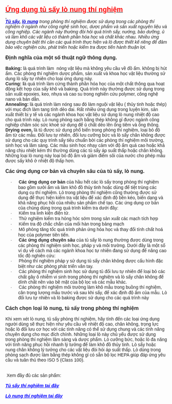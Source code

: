 
<html xmlns:v="urn:schemas-microsoft-com:vml"
xmlns:o="urn:schemas-microsoft-com:office:office"
xmlns:w="urn:schemas-microsoft-com:office:word"
xmlns:m="http://schemas.microsoft.com/office/2004/12/omml"
xmlns="http://www.w3.org/TR/REC-html40">

<head>
<meta http-equiv=Content-Type content="text/html; charset=windows-1252">
<meta name=ProgId content=Word.Document>
<meta name=Generator content="Microsoft Word 15">
<meta name=Originator content="Microsoft Word 15">
<link rel=File-List
href="&#7912;ng%20d&#7909;ng%20t&#7911;%20s&#7845;y%20thí%20nghi&#7879;m_files/filelist.xml">
<!--[if gte mso 9]><xml>
 <o:DocumentProperties>
  <o:Author>nguyen juzo</o:Author>
  <o:LastAuthor>nguyen juzo</o:LastAuthor>
  <o:Revision>8</o:Revision>
  <o:TotalTime>448</o:TotalTime>
  <o:Created>2018-02-27T02:29:00Z</o:Created>
  <o:LastSaved>2018-02-27T02:51:00Z</o:LastSaved>
  <o:Pages>1</o:Pages>
  <o:Words>671</o:Words>
  <o:Characters>3826</o:Characters>
  <o:Lines>31</o:Lines>
  <o:Paragraphs>8</o:Paragraphs>
  <o:CharactersWithSpaces>4489</o:CharactersWithSpaces>
  <o:Version>16.00</o:Version>
 </o:DocumentProperties>
 <o:OfficeDocumentSettings>
  <o:AllowPNG/>
 </o:OfficeDocumentSettings>
</xml><![endif]-->
<link rel=themeData
href="&#7912;ng%20d&#7909;ng%20t&#7911;%20s&#7845;y%20thí%20nghi&#7879;m_files/themedata.thmx">
<link rel=colorSchemeMapping
href="&#7912;ng%20d&#7909;ng%20t&#7911;%20s&#7845;y%20thí%20nghi&#7879;m_files/colorschememapping.xml">
<!--[if gte mso 9]><xml>
 <w:WordDocument>
  <w:SpellingState>Clean</w:SpellingState>
  <w:GrammarState>Clean</w:GrammarState>
  <w:TrackMoves>false</w:TrackMoves>
  <w:TrackFormatting/>
  <w:PunctuationKerning/>
  <w:ValidateAgainstSchemas/>
  <w:SaveIfXMLInvalid>false</w:SaveIfXMLInvalid>
  <w:IgnoreMixedContent>false</w:IgnoreMixedContent>
  <w:AlwaysShowPlaceholderText>false</w:AlwaysShowPlaceholderText>
  <w:DoNotPromoteQF/>
  <w:LidThemeOther>EN-US</w:LidThemeOther>
  <w:LidThemeAsian>X-NONE</w:LidThemeAsian>
  <w:LidThemeComplexScript>X-NONE</w:LidThemeComplexScript>
  <w:Compatibility>
   <w:BreakWrappedTables/>
   <w:SnapToGridInCell/>
   <w:WrapTextWithPunct/>
   <w:UseAsianBreakRules/>
   <w:DontGrowAutofit/>
   <w:SplitPgBreakAndParaMark/>
   <w:EnableOpenTypeKerning/>
   <w:DontFlipMirrorIndents/>
   <w:OverrideTableStyleHps/>
  </w:Compatibility>
  <m:mathPr>
   <m:mathFont m:val="Cambria Math"/>
   <m:brkBin m:val="before"/>
   <m:brkBinSub m:val="&#45;-"/>
   <m:smallFrac m:val="off"/>
   <m:dispDef/>
   <m:lMargin m:val="0"/>
   <m:rMargin m:val="0"/>
   <m:defJc m:val="centerGroup"/>
   <m:wrapIndent m:val="1440"/>
   <m:intLim m:val="subSup"/>
   <m:naryLim m:val="undOvr"/>
  </m:mathPr></w:WordDocument>
</xml><![endif]--><!--[if gte mso 9]><xml>
 <w:LatentStyles DefLockedState="false" DefUnhideWhenUsed="false"
  DefSemiHidden="false" DefQFormat="false" DefPriority="99"
  LatentStyleCount="375">
  <w:LsdException Locked="false" Priority="0" QFormat="true" Name="Normal"/>
  <w:LsdException Locked="false" Priority="9" QFormat="true" Name="heading 1"/>
  <w:LsdException Locked="false" Priority="9" SemiHidden="true"
   UnhideWhenUsed="true" QFormat="true" Name="heading 2"/>
  <w:LsdException Locked="false" Priority="9" SemiHidden="true"
   UnhideWhenUsed="true" QFormat="true" Name="heading 3"/>
  <w:LsdException Locked="false" Priority="9" SemiHidden="true"
   UnhideWhenUsed="true" QFormat="true" Name="heading 4"/>
  <w:LsdException Locked="false" Priority="9" SemiHidden="true"
   UnhideWhenUsed="true" QFormat="true" Name="heading 5"/>
  <w:LsdException Locked="false" Priority="9" SemiHidden="true"
   UnhideWhenUsed="true" QFormat="true" Name="heading 6"/>
  <w:LsdException Locked="false" Priority="9" SemiHidden="true"
   UnhideWhenUsed="true" QFormat="true" Name="heading 7"/>
  <w:LsdException Locked="false" Priority="9" SemiHidden="true"
   UnhideWhenUsed="true" QFormat="true" Name="heading 8"/>
  <w:LsdException Locked="false" Priority="9" SemiHidden="true"
   UnhideWhenUsed="true" QFormat="true" Name="heading 9"/>
  <w:LsdException Locked="false" SemiHidden="true" UnhideWhenUsed="true"
   Name="index 1"/>
  <w:LsdException Locked="false" SemiHidden="true" UnhideWhenUsed="true"
   Name="index 2"/>
  <w:LsdException Locked="false" SemiHidden="true" UnhideWhenUsed="true"
   Name="index 3"/>
  <w:LsdException Locked="false" SemiHidden="true" UnhideWhenUsed="true"
   Name="index 4"/>
  <w:LsdException Locked="false" SemiHidden="true" UnhideWhenUsed="true"
   Name="index 5"/>
  <w:LsdException Locked="false" SemiHidden="true" UnhideWhenUsed="true"
   Name="index 6"/>
  <w:LsdException Locked="false" SemiHidden="true" UnhideWhenUsed="true"
   Name="index 7"/>
  <w:LsdException Locked="false" SemiHidden="true" UnhideWhenUsed="true"
   Name="index 8"/>
  <w:LsdException Locked="false" SemiHidden="true" UnhideWhenUsed="true"
   Name="index 9"/>
  <w:LsdException Locked="false" Priority="39" SemiHidden="true"
   UnhideWhenUsed="true" Name="toc 1"/>
  <w:LsdException Locked="false" Priority="39" SemiHidden="true"
   UnhideWhenUsed="true" Name="toc 2"/>
  <w:LsdException Locked="false" Priority="39" SemiHidden="true"
   UnhideWhenUsed="true" Name="toc 3"/>
  <w:LsdException Locked="false" Priority="39" SemiHidden="true"
   UnhideWhenUsed="true" Name="toc 4"/>
  <w:LsdException Locked="false" Priority="39" SemiHidden="true"
   UnhideWhenUsed="true" Name="toc 5"/>
  <w:LsdException Locked="false" Priority="39" SemiHidden="true"
   UnhideWhenUsed="true" Name="toc 6"/>
  <w:LsdException Locked="false" Priority="39" SemiHidden="true"
   UnhideWhenUsed="true" Name="toc 7"/>
  <w:LsdException Locked="false" Priority="39" SemiHidden="true"
   UnhideWhenUsed="true" Name="toc 8"/>
  <w:LsdException Locked="false" Priority="39" SemiHidden="true"
   UnhideWhenUsed="true" Name="toc 9"/>
  <w:LsdException Locked="false" SemiHidden="true" UnhideWhenUsed="true"
   Name="Normal Indent"/>
  <w:LsdException Locked="false" SemiHidden="true" UnhideWhenUsed="true"
   Name="footnote text"/>
  <w:LsdException Locked="false" SemiHidden="true" UnhideWhenUsed="true"
   Name="annotation text"/>
  <w:LsdException Locked="false" SemiHidden="true" UnhideWhenUsed="true"
   Name="header"/>
  <w:LsdException Locked="false" SemiHidden="true" UnhideWhenUsed="true"
   Name="footer"/>
  <w:LsdException Locked="false" SemiHidden="true" UnhideWhenUsed="true"
   Name="index heading"/>
  <w:LsdException Locked="false" Priority="35" SemiHidden="true"
   UnhideWhenUsed="true" QFormat="true" Name="caption"/>
  <w:LsdException Locked="false" SemiHidden="true" UnhideWhenUsed="true"
   Name="table of figures"/>
  <w:LsdException Locked="false" SemiHidden="true" UnhideWhenUsed="true"
   Name="envelope address"/>
  <w:LsdException Locked="false" SemiHidden="true" UnhideWhenUsed="true"
   Name="envelope return"/>
  <w:LsdException Locked="false" SemiHidden="true" UnhideWhenUsed="true"
   Name="footnote reference"/>
  <w:LsdException Locked="false" SemiHidden="true" UnhideWhenUsed="true"
   Name="annotation reference"/>
  <w:LsdException Locked="false" SemiHidden="true" UnhideWhenUsed="true"
   Name="line number"/>
  <w:LsdException Locked="false" SemiHidden="true" UnhideWhenUsed="true"
   Name="page number"/>
  <w:LsdException Locked="false" SemiHidden="true" UnhideWhenUsed="true"
   Name="endnote reference"/>
  <w:LsdException Locked="false" SemiHidden="true" UnhideWhenUsed="true"
   Name="endnote text"/>
  <w:LsdException Locked="false" SemiHidden="true" UnhideWhenUsed="true"
   Name="table of authorities"/>
  <w:LsdException Locked="false" SemiHidden="true" UnhideWhenUsed="true"
   Name="macro"/>
  <w:LsdException Locked="false" SemiHidden="true" UnhideWhenUsed="true"
   Name="toa heading"/>
  <w:LsdException Locked="false" SemiHidden="true" UnhideWhenUsed="true"
   Name="List"/>
  <w:LsdException Locked="false" SemiHidden="true" UnhideWhenUsed="true"
   Name="List Bullet"/>
  <w:LsdException Locked="false" SemiHidden="true" UnhideWhenUsed="true"
   Name="List Number"/>
  <w:LsdException Locked="false" SemiHidden="true" UnhideWhenUsed="true"
   Name="List 2"/>
  <w:LsdException Locked="false" SemiHidden="true" UnhideWhenUsed="true"
   Name="List 3"/>
  <w:LsdException Locked="false" SemiHidden="true" UnhideWhenUsed="true"
   Name="List 4"/>
  <w:LsdException Locked="false" SemiHidden="true" UnhideWhenUsed="true"
   Name="List 5"/>
  <w:LsdException Locked="false" SemiHidden="true" UnhideWhenUsed="true"
   Name="List Bullet 2"/>
  <w:LsdException Locked="false" SemiHidden="true" UnhideWhenUsed="true"
   Name="List Bullet 3"/>
  <w:LsdException Locked="false" SemiHidden="true" UnhideWhenUsed="true"
   Name="List Bullet 4"/>
  <w:LsdException Locked="false" SemiHidden="true" UnhideWhenUsed="true"
   Name="List Bullet 5"/>
  <w:LsdException Locked="false" SemiHidden="true" UnhideWhenUsed="true"
   Name="List Number 2"/>
  <w:LsdException Locked="false" SemiHidden="true" UnhideWhenUsed="true"
   Name="List Number 3"/>
  <w:LsdException Locked="false" SemiHidden="true" UnhideWhenUsed="true"
   Name="List Number 4"/>
  <w:LsdException Locked="false" SemiHidden="true" UnhideWhenUsed="true"
   Name="List Number 5"/>
  <w:LsdException Locked="false" Priority="10" QFormat="true" Name="Title"/>
  <w:LsdException Locked="false" SemiHidden="true" UnhideWhenUsed="true"
   Name="Closing"/>
  <w:LsdException Locked="false" SemiHidden="true" UnhideWhenUsed="true"
   Name="Signature"/>
  <w:LsdException Locked="false" Priority="1" SemiHidden="true"
   UnhideWhenUsed="true" Name="Default Paragraph Font"/>
  <w:LsdException Locked="false" SemiHidden="true" UnhideWhenUsed="true"
   Name="Body Text"/>
  <w:LsdException Locked="false" SemiHidden="true" UnhideWhenUsed="true"
   Name="Body Text Indent"/>
  <w:LsdException Locked="false" SemiHidden="true" UnhideWhenUsed="true"
   Name="List Continue"/>
  <w:LsdException Locked="false" SemiHidden="true" UnhideWhenUsed="true"
   Name="List Continue 2"/>
  <w:LsdException Locked="false" SemiHidden="true" UnhideWhenUsed="true"
   Name="List Continue 3"/>
  <w:LsdException Locked="false" SemiHidden="true" UnhideWhenUsed="true"
   Name="List Continue 4"/>
  <w:LsdException Locked="false" SemiHidden="true" UnhideWhenUsed="true"
   Name="List Continue 5"/>
  <w:LsdException Locked="false" SemiHidden="true" UnhideWhenUsed="true"
   Name="Message Header"/>
  <w:LsdException Locked="false" Priority="11" QFormat="true" Name="Subtitle"/>
  <w:LsdException Locked="false" SemiHidden="true" UnhideWhenUsed="true"
   Name="Salutation"/>
  <w:LsdException Locked="false" SemiHidden="true" UnhideWhenUsed="true"
   Name="Date"/>
  <w:LsdException Locked="false" SemiHidden="true" UnhideWhenUsed="true"
   Name="Body Text First Indent"/>
  <w:LsdException Locked="false" SemiHidden="true" UnhideWhenUsed="true"
   Name="Body Text First Indent 2"/>
  <w:LsdException Locked="false" SemiHidden="true" UnhideWhenUsed="true"
   Name="Note Heading"/>
  <w:LsdException Locked="false" SemiHidden="true" UnhideWhenUsed="true"
   Name="Body Text 2"/>
  <w:LsdException Locked="false" SemiHidden="true" UnhideWhenUsed="true"
   Name="Body Text 3"/>
  <w:LsdException Locked="false" SemiHidden="true" UnhideWhenUsed="true"
   Name="Body Text Indent 2"/>
  <w:LsdException Locked="false" SemiHidden="true" UnhideWhenUsed="true"
   Name="Body Text Indent 3"/>
  <w:LsdException Locked="false" SemiHidden="true" UnhideWhenUsed="true"
   Name="Block Text"/>
  <w:LsdException Locked="false" SemiHidden="true" UnhideWhenUsed="true"
   Name="Hyperlink"/>
  <w:LsdException Locked="false" SemiHidden="true" UnhideWhenUsed="true"
   Name="FollowedHyperlink"/>
  <w:LsdException Locked="false" Priority="22" QFormat="true" Name="Strong"/>
  <w:LsdException Locked="false" Priority="20" QFormat="true" Name="Emphasis"/>
  <w:LsdException Locked="false" SemiHidden="true" UnhideWhenUsed="true"
   Name="Document Map"/>
  <w:LsdException Locked="false" SemiHidden="true" UnhideWhenUsed="true"
   Name="Plain Text"/>
  <w:LsdException Locked="false" SemiHidden="true" UnhideWhenUsed="true"
   Name="E-mail Signature"/>
  <w:LsdException Locked="false" SemiHidden="true" UnhideWhenUsed="true"
   Name="HTML Top of Form"/>
  <w:LsdException Locked="false" SemiHidden="true" UnhideWhenUsed="true"
   Name="HTML Bottom of Form"/>
  <w:LsdException Locked="false" SemiHidden="true" UnhideWhenUsed="true"
   Name="Normal (Web)"/>
  <w:LsdException Locked="false" SemiHidden="true" UnhideWhenUsed="true"
   Name="HTML Acronym"/>
  <w:LsdException Locked="false" SemiHidden="true" UnhideWhenUsed="true"
   Name="HTML Address"/>
  <w:LsdException Locked="false" SemiHidden="true" UnhideWhenUsed="true"
   Name="HTML Cite"/>
  <w:LsdException Locked="false" SemiHidden="true" UnhideWhenUsed="true"
   Name="HTML Code"/>
  <w:LsdException Locked="false" SemiHidden="true" UnhideWhenUsed="true"
   Name="HTML Definition"/>
  <w:LsdException Locked="false" SemiHidden="true" UnhideWhenUsed="true"
   Name="HTML Keyboard"/>
  <w:LsdException Locked="false" SemiHidden="true" UnhideWhenUsed="true"
   Name="HTML Preformatted"/>
  <w:LsdException Locked="false" SemiHidden="true" UnhideWhenUsed="true"
   Name="HTML Sample"/>
  <w:LsdException Locked="false" SemiHidden="true" UnhideWhenUsed="true"
   Name="HTML Typewriter"/>
  <w:LsdException Locked="false" SemiHidden="true" UnhideWhenUsed="true"
   Name="HTML Variable"/>
  <w:LsdException Locked="false" SemiHidden="true" UnhideWhenUsed="true"
   Name="annotation subject"/>
  <w:LsdException Locked="false" SemiHidden="true" UnhideWhenUsed="true"
   Name="No List"/>
  <w:LsdException Locked="false" SemiHidden="true" UnhideWhenUsed="true"
   Name="Outline List 1"/>
  <w:LsdException Locked="false" SemiHidden="true" UnhideWhenUsed="true"
   Name="Outline List 2"/>
  <w:LsdException Locked="false" SemiHidden="true" UnhideWhenUsed="true"
   Name="Outline List 3"/>
  <w:LsdException Locked="false" SemiHidden="true" UnhideWhenUsed="true"
   Name="Table Simple 1"/>
  <w:LsdException Locked="false" SemiHidden="true" UnhideWhenUsed="true"
   Name="Table Simple 2"/>
  <w:LsdException Locked="false" SemiHidden="true" UnhideWhenUsed="true"
   Name="Table Simple 3"/>
  <w:LsdException Locked="false" SemiHidden="true" UnhideWhenUsed="true"
   Name="Table Classic 1"/>
  <w:LsdException Locked="false" SemiHidden="true" UnhideWhenUsed="true"
   Name="Table Classic 2"/>
  <w:LsdException Locked="false" SemiHidden="true" UnhideWhenUsed="true"
   Name="Table Classic 3"/>
  <w:LsdException Locked="false" SemiHidden="true" UnhideWhenUsed="true"
   Name="Table Classic 4"/>
  <w:LsdException Locked="false" SemiHidden="true" UnhideWhenUsed="true"
   Name="Table Colorful 1"/>
  <w:LsdException Locked="false" SemiHidden="true" UnhideWhenUsed="true"
   Name="Table Colorful 2"/>
  <w:LsdException Locked="false" SemiHidden="true" UnhideWhenUsed="true"
   Name="Table Colorful 3"/>
  <w:LsdException Locked="false" SemiHidden="true" UnhideWhenUsed="true"
   Name="Table Columns 1"/>
  <w:LsdException Locked="false" SemiHidden="true" UnhideWhenUsed="true"
   Name="Table Columns 2"/>
  <w:LsdException Locked="false" SemiHidden="true" UnhideWhenUsed="true"
   Name="Table Columns 3"/>
  <w:LsdException Locked="false" SemiHidden="true" UnhideWhenUsed="true"
   Name="Table Columns 4"/>
  <w:LsdException Locked="false" SemiHidden="true" UnhideWhenUsed="true"
   Name="Table Columns 5"/>
  <w:LsdException Locked="false" SemiHidden="true" UnhideWhenUsed="true"
   Name="Table Grid 1"/>
  <w:LsdException Locked="false" SemiHidden="true" UnhideWhenUsed="true"
   Name="Table Grid 2"/>
  <w:LsdException Locked="false" SemiHidden="true" UnhideWhenUsed="true"
   Name="Table Grid 3"/>
  <w:LsdException Locked="false" SemiHidden="true" UnhideWhenUsed="true"
   Name="Table Grid 4"/>
  <w:LsdException Locked="false" SemiHidden="true" UnhideWhenUsed="true"
   Name="Table Grid 5"/>
  <w:LsdException Locked="false" SemiHidden="true" UnhideWhenUsed="true"
   Name="Table Grid 6"/>
  <w:LsdException Locked="false" SemiHidden="true" UnhideWhenUsed="true"
   Name="Table Grid 7"/>
  <w:LsdException Locked="false" SemiHidden="true" UnhideWhenUsed="true"
   Name="Table Grid 8"/>
  <w:LsdException Locked="false" SemiHidden="true" UnhideWhenUsed="true"
   Name="Table List 1"/>
  <w:LsdException Locked="false" SemiHidden="true" UnhideWhenUsed="true"
   Name="Table List 2"/>
  <w:LsdException Locked="false" SemiHidden="true" UnhideWhenUsed="true"
   Name="Table List 3"/>
  <w:LsdException Locked="false" SemiHidden="true" UnhideWhenUsed="true"
   Name="Table List 4"/>
  <w:LsdException Locked="false" SemiHidden="true" UnhideWhenUsed="true"
   Name="Table List 5"/>
  <w:LsdException Locked="false" SemiHidden="true" UnhideWhenUsed="true"
   Name="Table List 6"/>
  <w:LsdException Locked="false" SemiHidden="true" UnhideWhenUsed="true"
   Name="Table List 7"/>
  <w:LsdException Locked="false" SemiHidden="true" UnhideWhenUsed="true"
   Name="Table List 8"/>
  <w:LsdException Locked="false" SemiHidden="true" UnhideWhenUsed="true"
   Name="Table 3D effects 1"/>
  <w:LsdException Locked="false" SemiHidden="true" UnhideWhenUsed="true"
   Name="Table 3D effects 2"/>
  <w:LsdException Locked="false" SemiHidden="true" UnhideWhenUsed="true"
   Name="Table 3D effects 3"/>
  <w:LsdException Locked="false" SemiHidden="true" UnhideWhenUsed="true"
   Name="Table Contemporary"/>
  <w:LsdException Locked="false" SemiHidden="true" UnhideWhenUsed="true"
   Name="Table Elegant"/>
  <w:LsdException Locked="false" SemiHidden="true" UnhideWhenUsed="true"
   Name="Table Professional"/>
  <w:LsdException Locked="false" SemiHidden="true" UnhideWhenUsed="true"
   Name="Table Subtle 1"/>
  <w:LsdException Locked="false" SemiHidden="true" UnhideWhenUsed="true"
   Name="Table Web 1"/>
  <w:LsdException Locked="false" SemiHidden="true" UnhideWhenUsed="true"
   Name="Table Web 2"/>
  <w:LsdException Locked="false" SemiHidden="true" UnhideWhenUsed="true"
   Name="Balloon Text"/>
  <w:LsdException Locked="false" Priority="39" Name="Table Grid"/>
  <w:LsdException Locked="false" SemiHidden="true" UnhideWhenUsed="true"
   Name="Table Theme"/>
  <w:LsdException Locked="false" SemiHidden="true" Name="Placeholder Text"/>
  <w:LsdException Locked="false" Priority="1" QFormat="true" Name="No Spacing"/>
  <w:LsdException Locked="false" Priority="60" Name="Light Shading"/>
  <w:LsdException Locked="false" Priority="61" Name="Light List"/>
  <w:LsdException Locked="false" Priority="62" Name="Light Grid"/>
  <w:LsdException Locked="false" Priority="63" Name="Medium Shading 1"/>
  <w:LsdException Locked="false" Priority="64" Name="Medium Shading 2"/>
  <w:LsdException Locked="false" Priority="65" Name="Medium List 1"/>
  <w:LsdException Locked="false" Priority="66" Name="Medium List 2"/>
  <w:LsdException Locked="false" Priority="67" Name="Medium Grid 1"/>
  <w:LsdException Locked="false" Priority="68" Name="Medium Grid 2"/>
  <w:LsdException Locked="false" Priority="69" Name="Medium Grid 3"/>
  <w:LsdException Locked="false" Priority="70" Name="Dark List"/>
  <w:LsdException Locked="false" Priority="71" Name="Colorful Shading"/>
  <w:LsdException Locked="false" Priority="72" Name="Colorful List"/>
  <w:LsdException Locked="false" Priority="73" Name="Colorful Grid"/>
  <w:LsdException Locked="false" Priority="60" Name="Light Shading Accent 1"/>
  <w:LsdException Locked="false" Priority="61" Name="Light List Accent 1"/>
  <w:LsdException Locked="false" Priority="62" Name="Light Grid Accent 1"/>
  <w:LsdException Locked="false" Priority="63" Name="Medium Shading 1 Accent 1"/>
  <w:LsdException Locked="false" Priority="64" Name="Medium Shading 2 Accent 1"/>
  <w:LsdException Locked="false" Priority="65" Name="Medium List 1 Accent 1"/>
  <w:LsdException Locked="false" SemiHidden="true" Name="Revision"/>
  <w:LsdException Locked="false" Priority="34" QFormat="true"
   Name="List Paragraph"/>
  <w:LsdException Locked="false" Priority="29" QFormat="true" Name="Quote"/>
  <w:LsdException Locked="false" Priority="30" QFormat="true"
   Name="Intense Quote"/>
  <w:LsdException Locked="false" Priority="66" Name="Medium List 2 Accent 1"/>
  <w:LsdException Locked="false" Priority="67" Name="Medium Grid 1 Accent 1"/>
  <w:LsdException Locked="false" Priority="68" Name="Medium Grid 2 Accent 1"/>
  <w:LsdException Locked="false" Priority="69" Name="Medium Grid 3 Accent 1"/>
  <w:LsdException Locked="false" Priority="70" Name="Dark List Accent 1"/>
  <w:LsdException Locked="false" Priority="71" Name="Colorful Shading Accent 1"/>
  <w:LsdException Locked="false" Priority="72" Name="Colorful List Accent 1"/>
  <w:LsdException Locked="false" Priority="73" Name="Colorful Grid Accent 1"/>
  <w:LsdException Locked="false" Priority="60" Name="Light Shading Accent 2"/>
  <w:LsdException Locked="false" Priority="61" Name="Light List Accent 2"/>
  <w:LsdException Locked="false" Priority="62" Name="Light Grid Accent 2"/>
  <w:LsdException Locked="false" Priority="63" Name="Medium Shading 1 Accent 2"/>
  <w:LsdException Locked="false" Priority="64" Name="Medium Shading 2 Accent 2"/>
  <w:LsdException Locked="false" Priority="65" Name="Medium List 1 Accent 2"/>
  <w:LsdException Locked="false" Priority="66" Name="Medium List 2 Accent 2"/>
  <w:LsdException Locked="false" Priority="67" Name="Medium Grid 1 Accent 2"/>
  <w:LsdException Locked="false" Priority="68" Name="Medium Grid 2 Accent 2"/>
  <w:LsdException Locked="false" Priority="69" Name="Medium Grid 3 Accent 2"/>
  <w:LsdException Locked="false" Priority="70" Name="Dark List Accent 2"/>
  <w:LsdException Locked="false" Priority="71" Name="Colorful Shading Accent 2"/>
  <w:LsdException Locked="false" Priority="72" Name="Colorful List Accent 2"/>
  <w:LsdException Locked="false" Priority="73" Name="Colorful Grid Accent 2"/>
  <w:LsdException Locked="false" Priority="60" Name="Light Shading Accent 3"/>
  <w:LsdException Locked="false" Priority="61" Name="Light List Accent 3"/>
  <w:LsdException Locked="false" Priority="62" Name="Light Grid Accent 3"/>
  <w:LsdException Locked="false" Priority="63" Name="Medium Shading 1 Accent 3"/>
  <w:LsdException Locked="false" Priority="64" Name="Medium Shading 2 Accent 3"/>
  <w:LsdException Locked="false" Priority="65" Name="Medium List 1 Accent 3"/>
  <w:LsdException Locked="false" Priority="66" Name="Medium List 2 Accent 3"/>
  <w:LsdException Locked="false" Priority="67" Name="Medium Grid 1 Accent 3"/>
  <w:LsdException Locked="false" Priority="68" Name="Medium Grid 2 Accent 3"/>
  <w:LsdException Locked="false" Priority="69" Name="Medium Grid 3 Accent 3"/>
  <w:LsdException Locked="false" Priority="70" Name="Dark List Accent 3"/>
  <w:LsdException Locked="false" Priority="71" Name="Colorful Shading Accent 3"/>
  <w:LsdException Locked="false" Priority="72" Name="Colorful List Accent 3"/>
  <w:LsdException Locked="false" Priority="73" Name="Colorful Grid Accent 3"/>
  <w:LsdException Locked="false" Priority="60" Name="Light Shading Accent 4"/>
  <w:LsdException Locked="false" Priority="61" Name="Light List Accent 4"/>
  <w:LsdException Locked="false" Priority="62" Name="Light Grid Accent 4"/>
  <w:LsdException Locked="false" Priority="63" Name="Medium Shading 1 Accent 4"/>
  <w:LsdException Locked="false" Priority="64" Name="Medium Shading 2 Accent 4"/>
  <w:LsdException Locked="false" Priority="65" Name="Medium List 1 Accent 4"/>
  <w:LsdException Locked="false" Priority="66" Name="Medium List 2 Accent 4"/>
  <w:LsdException Locked="false" Priority="67" Name="Medium Grid 1 Accent 4"/>
  <w:LsdException Locked="false" Priority="68" Name="Medium Grid 2 Accent 4"/>
  <w:LsdException Locked="false" Priority="69" Name="Medium Grid 3 Accent 4"/>
  <w:LsdException Locked="false" Priority="70" Name="Dark List Accent 4"/>
  <w:LsdException Locked="false" Priority="71" Name="Colorful Shading Accent 4"/>
  <w:LsdException Locked="false" Priority="72" Name="Colorful List Accent 4"/>
  <w:LsdException Locked="false" Priority="73" Name="Colorful Grid Accent 4"/>
  <w:LsdException Locked="false" Priority="60" Name="Light Shading Accent 5"/>
  <w:LsdException Locked="false" Priority="61" Name="Light List Accent 5"/>
  <w:LsdException Locked="false" Priority="62" Name="Light Grid Accent 5"/>
  <w:LsdException Locked="false" Priority="63" Name="Medium Shading 1 Accent 5"/>
  <w:LsdException Locked="false" Priority="64" Name="Medium Shading 2 Accent 5"/>
  <w:LsdException Locked="false" Priority="65" Name="Medium List 1 Accent 5"/>
  <w:LsdException Locked="false" Priority="66" Name="Medium List 2 Accent 5"/>
  <w:LsdException Locked="false" Priority="67" Name="Medium Grid 1 Accent 5"/>
  <w:LsdException Locked="false" Priority="68" Name="Medium Grid 2 Accent 5"/>
  <w:LsdException Locked="false" Priority="69" Name="Medium Grid 3 Accent 5"/>
  <w:LsdException Locked="false" Priority="70" Name="Dark List Accent 5"/>
  <w:LsdException Locked="false" Priority="71" Name="Colorful Shading Accent 5"/>
  <w:LsdException Locked="false" Priority="72" Name="Colorful List Accent 5"/>
  <w:LsdException Locked="false" Priority="73" Name="Colorful Grid Accent 5"/>
  <w:LsdException Locked="false" Priority="60" Name="Light Shading Accent 6"/>
  <w:LsdException Locked="false" Priority="61" Name="Light List Accent 6"/>
  <w:LsdException Locked="false" Priority="62" Name="Light Grid Accent 6"/>
  <w:LsdException Locked="false" Priority="63" Name="Medium Shading 1 Accent 6"/>
  <w:LsdException Locked="false" Priority="64" Name="Medium Shading 2 Accent 6"/>
  <w:LsdException Locked="false" Priority="65" Name="Medium List 1 Accent 6"/>
  <w:LsdException Locked="false" Priority="66" Name="Medium List 2 Accent 6"/>
  <w:LsdException Locked="false" Priority="67" Name="Medium Grid 1 Accent 6"/>
  <w:LsdException Locked="false" Priority="68" Name="Medium Grid 2 Accent 6"/>
  <w:LsdException Locked="false" Priority="69" Name="Medium Grid 3 Accent 6"/>
  <w:LsdException Locked="false" Priority="70" Name="Dark List Accent 6"/>
  <w:LsdException Locked="false" Priority="71" Name="Colorful Shading Accent 6"/>
  <w:LsdException Locked="false" Priority="72" Name="Colorful List Accent 6"/>
  <w:LsdException Locked="false" Priority="73" Name="Colorful Grid Accent 6"/>
  <w:LsdException Locked="false" Priority="19" QFormat="true"
   Name="Subtle Emphasis"/>
  <w:LsdException Locked="false" Priority="21" QFormat="true"
   Name="Intense Emphasis"/>
  <w:LsdException Locked="false" Priority="31" QFormat="true"
   Name="Subtle Reference"/>
  <w:LsdException Locked="false" Priority="32" QFormat="true"
   Name="Intense Reference"/>
  <w:LsdException Locked="false" Priority="33" QFormat="true" Name="Book Title"/>
  <w:LsdException Locked="false" Priority="37" SemiHidden="true"
   UnhideWhenUsed="true" Name="Bibliography"/>
  <w:LsdException Locked="false" Priority="39" SemiHidden="true"
   UnhideWhenUsed="true" QFormat="true" Name="TOC Heading"/>
  <w:LsdException Locked="false" Priority="41" Name="Plain Table 1"/>
  <w:LsdException Locked="false" Priority="42" Name="Plain Table 2"/>
  <w:LsdException Locked="false" Priority="43" Name="Plain Table 3"/>
  <w:LsdException Locked="false" Priority="44" Name="Plain Table 4"/>
  <w:LsdException Locked="false" Priority="45" Name="Plain Table 5"/>
  <w:LsdException Locked="false" Priority="40" Name="Grid Table Light"/>
  <w:LsdException Locked="false" Priority="46" Name="Grid Table 1 Light"/>
  <w:LsdException Locked="false" Priority="47" Name="Grid Table 2"/>
  <w:LsdException Locked="false" Priority="48" Name="Grid Table 3"/>
  <w:LsdException Locked="false" Priority="49" Name="Grid Table 4"/>
  <w:LsdException Locked="false" Priority="50" Name="Grid Table 5 Dark"/>
  <w:LsdException Locked="false" Priority="51" Name="Grid Table 6 Colorful"/>
  <w:LsdException Locked="false" Priority="52" Name="Grid Table 7 Colorful"/>
  <w:LsdException Locked="false" Priority="46"
   Name="Grid Table 1 Light Accent 1"/>
  <w:LsdException Locked="false" Priority="47" Name="Grid Table 2 Accent 1"/>
  <w:LsdException Locked="false" Priority="48" Name="Grid Table 3 Accent 1"/>
  <w:LsdException Locked="false" Priority="49" Name="Grid Table 4 Accent 1"/>
  <w:LsdException Locked="false" Priority="50" Name="Grid Table 5 Dark Accent 1"/>
  <w:LsdException Locked="false" Priority="51"
   Name="Grid Table 6 Colorful Accent 1"/>
  <w:LsdException Locked="false" Priority="52"
   Name="Grid Table 7 Colorful Accent 1"/>
  <w:LsdException Locked="false" Priority="46"
   Name="Grid Table 1 Light Accent 2"/>
  <w:LsdException Locked="false" Priority="47" Name="Grid Table 2 Accent 2"/>
  <w:LsdException Locked="false" Priority="48" Name="Grid Table 3 Accent 2"/>
  <w:LsdException Locked="false" Priority="49" Name="Grid Table 4 Accent 2"/>
  <w:LsdException Locked="false" Priority="50" Name="Grid Table 5 Dark Accent 2"/>
  <w:LsdException Locked="false" Priority="51"
   Name="Grid Table 6 Colorful Accent 2"/>
  <w:LsdException Locked="false" Priority="52"
   Name="Grid Table 7 Colorful Accent 2"/>
  <w:LsdException Locked="false" Priority="46"
   Name="Grid Table 1 Light Accent 3"/>
  <w:LsdException Locked="false" Priority="47" Name="Grid Table 2 Accent 3"/>
  <w:LsdException Locked="false" Priority="48" Name="Grid Table 3 Accent 3"/>
  <w:LsdException Locked="false" Priority="49" Name="Grid Table 4 Accent 3"/>
  <w:LsdException Locked="false" Priority="50" Name="Grid Table 5 Dark Accent 3"/>
  <w:LsdException Locked="false" Priority="51"
   Name="Grid Table 6 Colorful Accent 3"/>
  <w:LsdException Locked="false" Priority="52"
   Name="Grid Table 7 Colorful Accent 3"/>
  <w:LsdException Locked="false" Priority="46"
   Name="Grid Table 1 Light Accent 4"/>
  <w:LsdException Locked="false" Priority="47" Name="Grid Table 2 Accent 4"/>
  <w:LsdException Locked="false" Priority="48" Name="Grid Table 3 Accent 4"/>
  <w:LsdException Locked="false" Priority="49" Name="Grid Table 4 Accent 4"/>
  <w:LsdException Locked="false" Priority="50" Name="Grid Table 5 Dark Accent 4"/>
  <w:LsdException Locked="false" Priority="51"
   Name="Grid Table 6 Colorful Accent 4"/>
  <w:LsdException Locked="false" Priority="52"
   Name="Grid Table 7 Colorful Accent 4"/>
  <w:LsdException Locked="false" Priority="46"
   Name="Grid Table 1 Light Accent 5"/>
  <w:LsdException Locked="false" Priority="47" Name="Grid Table 2 Accent 5"/>
  <w:LsdException Locked="false" Priority="48" Name="Grid Table 3 Accent 5"/>
  <w:LsdException Locked="false" Priority="49" Name="Grid Table 4 Accent 5"/>
  <w:LsdException Locked="false" Priority="50" Name="Grid Table 5 Dark Accent 5"/>
  <w:LsdException Locked="false" Priority="51"
   Name="Grid Table 6 Colorful Accent 5"/>
  <w:LsdException Locked="false" Priority="52"
   Name="Grid Table 7 Colorful Accent 5"/>
  <w:LsdException Locked="false" Priority="46"
   Name="Grid Table 1 Light Accent 6"/>
  <w:LsdException Locked="false" Priority="47" Name="Grid Table 2 Accent 6"/>
  <w:LsdException Locked="false" Priority="48" Name="Grid Table 3 Accent 6"/>
  <w:LsdException Locked="false" Priority="49" Name="Grid Table 4 Accent 6"/>
  <w:LsdException Locked="false" Priority="50" Name="Grid Table 5 Dark Accent 6"/>
  <w:LsdException Locked="false" Priority="51"
   Name="Grid Table 6 Colorful Accent 6"/>
  <w:LsdException Locked="false" Priority="52"
   Name="Grid Table 7 Colorful Accent 6"/>
  <w:LsdException Locked="false" Priority="46" Name="List Table 1 Light"/>
  <w:LsdException Locked="false" Priority="47" Name="List Table 2"/>
  <w:LsdException Locked="false" Priority="48" Name="List Table 3"/>
  <w:LsdException Locked="false" Priority="49" Name="List Table 4"/>
  <w:LsdException Locked="false" Priority="50" Name="List Table 5 Dark"/>
  <w:LsdException Locked="false" Priority="51" Name="List Table 6 Colorful"/>
  <w:LsdException Locked="false" Priority="52" Name="List Table 7 Colorful"/>
  <w:LsdException Locked="false" Priority="46"
   Name="List Table 1 Light Accent 1"/>
  <w:LsdException Locked="false" Priority="47" Name="List Table 2 Accent 1"/>
  <w:LsdException Locked="false" Priority="48" Name="List Table 3 Accent 1"/>
  <w:LsdException Locked="false" Priority="49" Name="List Table 4 Accent 1"/>
  <w:LsdException Locked="false" Priority="50" Name="List Table 5 Dark Accent 1"/>
  <w:LsdException Locked="false" Priority="51"
   Name="List Table 6 Colorful Accent 1"/>
  <w:LsdException Locked="false" Priority="52"
   Name="List Table 7 Colorful Accent 1"/>
  <w:LsdException Locked="false" Priority="46"
   Name="List Table 1 Light Accent 2"/>
  <w:LsdException Locked="false" Priority="47" Name="List Table 2 Accent 2"/>
  <w:LsdException Locked="false" Priority="48" Name="List Table 3 Accent 2"/>
  <w:LsdException Locked="false" Priority="49" Name="List Table 4 Accent 2"/>
  <w:LsdException Locked="false" Priority="50" Name="List Table 5 Dark Accent 2"/>
  <w:LsdException Locked="false" Priority="51"
   Name="List Table 6 Colorful Accent 2"/>
  <w:LsdException Locked="false" Priority="52"
   Name="List Table 7 Colorful Accent 2"/>
  <w:LsdException Locked="false" Priority="46"
   Name="List Table 1 Light Accent 3"/>
  <w:LsdException Locked="false" Priority="47" Name="List Table 2 Accent 3"/>
  <w:LsdException Locked="false" Priority="48" Name="List Table 3 Accent 3"/>
  <w:LsdException Locked="false" Priority="49" Name="List Table 4 Accent 3"/>
  <w:LsdException Locked="false" Priority="50" Name="List Table 5 Dark Accent 3"/>
  <w:LsdException Locked="false" Priority="51"
   Name="List Table 6 Colorful Accent 3"/>
  <w:LsdException Locked="false" Priority="52"
   Name="List Table 7 Colorful Accent 3"/>
  <w:LsdException Locked="false" Priority="46"
   Name="List Table 1 Light Accent 4"/>
  <w:LsdException Locked="false" Priority="47" Name="List Table 2 Accent 4"/>
  <w:LsdException Locked="false" Priority="48" Name="List Table 3 Accent 4"/>
  <w:LsdException Locked="false" Priority="49" Name="List Table 4 Accent 4"/>
  <w:LsdException Locked="false" Priority="50" Name="List Table 5 Dark Accent 4"/>
  <w:LsdException Locked="false" Priority="51"
   Name="List Table 6 Colorful Accent 4"/>
  <w:LsdException Locked="false" Priority="52"
   Name="List Table 7 Colorful Accent 4"/>
  <w:LsdException Locked="false" Priority="46"
   Name="List Table 1 Light Accent 5"/>
  <w:LsdException Locked="false" Priority="47" Name="List Table 2 Accent 5"/>
  <w:LsdException Locked="false" Priority="48" Name="List Table 3 Accent 5"/>
  <w:LsdException Locked="false" Priority="49" Name="List Table 4 Accent 5"/>
  <w:LsdException Locked="false" Priority="50" Name="List Table 5 Dark Accent 5"/>
  <w:LsdException Locked="false" Priority="51"
   Name="List Table 6 Colorful Accent 5"/>
  <w:LsdException Locked="false" Priority="52"
   Name="List Table 7 Colorful Accent 5"/>
  <w:LsdException Locked="false" Priority="46"
   Name="List Table 1 Light Accent 6"/>
  <w:LsdException Locked="false" Priority="47" Name="List Table 2 Accent 6"/>
  <w:LsdException Locked="false" Priority="48" Name="List Table 3 Accent 6"/>
  <w:LsdException Locked="false" Priority="49" Name="List Table 4 Accent 6"/>
  <w:LsdException Locked="false" Priority="50" Name="List Table 5 Dark Accent 6"/>
  <w:LsdException Locked="false" Priority="51"
   Name="List Table 6 Colorful Accent 6"/>
  <w:LsdException Locked="false" Priority="52"
   Name="List Table 7 Colorful Accent 6"/>
  <w:LsdException Locked="false" SemiHidden="true" UnhideWhenUsed="true"
   Name="Mention"/>
  <w:LsdException Locked="false" SemiHidden="true" UnhideWhenUsed="true"
   Name="Smart Hyperlink"/>
  <w:LsdException Locked="false" SemiHidden="true" UnhideWhenUsed="true"
   Name="Hashtag"/>
  <w:LsdException Locked="false" SemiHidden="true" UnhideWhenUsed="true"
   Name="Unresolved Mention"/>
 </w:LatentStyles>
</xml><![endif]-->
<style>
<!--
 /* Font Definitions */
 @font-face
	{font-family:Wingdings;
	panose-1:5 0 0 0 0 0 0 0 0 0;
	mso-font-charset:2;
	mso-generic-font-family:auto;
	mso-font-pitch:variable;
	mso-font-signature:0 268435456 0 0 -2147483648 0;}
@font-face
	{font-family:"Cambria Math";
	panose-1:2 4 5 3 5 4 6 3 2 4;
	mso-font-charset:0;
	mso-generic-font-family:roman;
	mso-font-pitch:variable;
	mso-font-signature:-536869121 1107305727 33554432 0 415 0;}
@font-face
	{font-family:Calibri;
	panose-1:2 15 5 2 2 2 4 3 2 4;
	mso-font-charset:0;
	mso-generic-font-family:swiss;
	mso-font-pitch:variable;
	mso-font-signature:-536859905 -1073732485 9 0 511 0;}
 /* Style Definitions */
 p.MsoNormal, li.MsoNormal, div.MsoNormal
	{mso-style-unhide:no;
	mso-style-qformat:yes;
	mso-style-parent:"";
	margin-top:0cm;
	margin-right:0cm;
	margin-bottom:8.0pt;
	margin-left:0cm;
	line-height:107%;
	mso-pagination:widow-orphan;
	font-size:14.0pt;
	mso-bidi-font-size:11.0pt;
	font-family:"Times New Roman",serif;
	mso-fareast-font-family:Calibri;
	mso-fareast-theme-font:minor-latin;
	mso-bidi-font-family:"Times New Roman";
	mso-bidi-theme-font:minor-bidi;}
h2
	{mso-style-priority:9;
	mso-style-unhide:no;
	mso-style-qformat:yes;
	mso-style-link:"Heading 2 Char";
	mso-margin-top-alt:auto;
	margin-right:0cm;
	mso-margin-bottom-alt:auto;
	margin-left:0cm;
	mso-pagination:widow-orphan;
	mso-outline-level:2;
	font-size:18.0pt;
	font-family:"Times New Roman",serif;
	mso-fareast-font-family:"Times New Roman";
	font-weight:bold;}
h3
	{mso-style-priority:9;
	mso-style-unhide:no;
	mso-style-qformat:yes;
	mso-style-link:"Heading 3 Char";
	mso-margin-top-alt:auto;
	margin-right:0cm;
	mso-margin-bottom-alt:auto;
	margin-left:0cm;
	mso-pagination:widow-orphan;
	mso-outline-level:3;
	font-size:13.5pt;
	font-family:"Times New Roman",serif;
	mso-fareast-font-family:"Times New Roman";
	font-weight:bold;}
a:link, span.MsoHyperlink
	{mso-style-noshow:yes;
	mso-style-priority:99;
	color:blue;
	text-decoration:underline;
	text-underline:single;}
a:visited, span.MsoHyperlinkFollowed
	{mso-style-noshow:yes;
	mso-style-priority:99;
	color:#954F72;
	mso-themecolor:followedhyperlink;
	text-decoration:underline;
	text-underline:single;}
p
	{mso-style-noshow:yes;
	mso-style-priority:99;
	mso-margin-top-alt:auto;
	margin-right:0cm;
	mso-margin-bottom-alt:auto;
	margin-left:0cm;
	mso-pagination:widow-orphan;
	font-size:12.0pt;
	font-family:"Times New Roman",serif;
	mso-fareast-font-family:"Times New Roman";}
p.MsoListParagraph, li.MsoListParagraph, div.MsoListParagraph
	{mso-style-priority:34;
	mso-style-unhide:no;
	mso-style-qformat:yes;
	margin-top:0cm;
	margin-right:0cm;
	margin-bottom:8.0pt;
	margin-left:36.0pt;
	mso-add-space:auto;
	line-height:107%;
	mso-pagination:widow-orphan;
	font-size:14.0pt;
	mso-bidi-font-size:11.0pt;
	font-family:"Times New Roman",serif;
	mso-fareast-font-family:Calibri;
	mso-fareast-theme-font:minor-latin;
	mso-bidi-font-family:"Times New Roman";
	mso-bidi-theme-font:minor-bidi;}
p.MsoListParagraphCxSpFirst, li.MsoListParagraphCxSpFirst, div.MsoListParagraphCxSpFirst
	{mso-style-priority:34;
	mso-style-unhide:no;
	mso-style-qformat:yes;
	mso-style-type:export-only;
	margin-top:0cm;
	margin-right:0cm;
	margin-bottom:0cm;
	margin-left:36.0pt;
	margin-bottom:.0001pt;
	mso-add-space:auto;
	line-height:107%;
	mso-pagination:widow-orphan;
	font-size:14.0pt;
	mso-bidi-font-size:11.0pt;
	font-family:"Times New Roman",serif;
	mso-fareast-font-family:Calibri;
	mso-fareast-theme-font:minor-latin;
	mso-bidi-font-family:"Times New Roman";
	mso-bidi-theme-font:minor-bidi;}
p.MsoListParagraphCxSpMiddle, li.MsoListParagraphCxSpMiddle, div.MsoListParagraphCxSpMiddle
	{mso-style-priority:34;
	mso-style-unhide:no;
	mso-style-qformat:yes;
	mso-style-type:export-only;
	margin-top:0cm;
	margin-right:0cm;
	margin-bottom:0cm;
	margin-left:36.0pt;
	margin-bottom:.0001pt;
	mso-add-space:auto;
	line-height:107%;
	mso-pagination:widow-orphan;
	font-size:14.0pt;
	mso-bidi-font-size:11.0pt;
	font-family:"Times New Roman",serif;
	mso-fareast-font-family:Calibri;
	mso-fareast-theme-font:minor-latin;
	mso-bidi-font-family:"Times New Roman";
	mso-bidi-theme-font:minor-bidi;}
p.MsoListParagraphCxSpLast, li.MsoListParagraphCxSpLast, div.MsoListParagraphCxSpLast
	{mso-style-priority:34;
	mso-style-unhide:no;
	mso-style-qformat:yes;
	mso-style-type:export-only;
	margin-top:0cm;
	margin-right:0cm;
	margin-bottom:8.0pt;
	margin-left:36.0pt;
	mso-add-space:auto;
	line-height:107%;
	mso-pagination:widow-orphan;
	font-size:14.0pt;
	mso-bidi-font-size:11.0pt;
	font-family:"Times New Roman",serif;
	mso-fareast-font-family:Calibri;
	mso-fareast-theme-font:minor-latin;
	mso-bidi-font-family:"Times New Roman";
	mso-bidi-theme-font:minor-bidi;}
span.Heading2Char
	{mso-style-name:"Heading 2 Char";
	mso-style-priority:9;
	mso-style-unhide:no;
	mso-style-locked:yes;
	mso-style-link:"Heading 2";
	mso-ansi-font-size:18.0pt;
	mso-bidi-font-size:18.0pt;
	font-family:"Times New Roman",serif;
	mso-fareast-font-family:"Times New Roman";
	mso-bidi-font-family:"Times New Roman";
	font-weight:bold;}
span.Heading3Char
	{mso-style-name:"Heading 3 Char";
	mso-style-priority:9;
	mso-style-unhide:no;
	mso-style-locked:yes;
	mso-style-link:"Heading 3";
	mso-ansi-font-size:13.5pt;
	mso-bidi-font-size:13.5pt;
	font-family:"Times New Roman",serif;
	mso-fareast-font-family:"Times New Roman";
	mso-bidi-font-family:"Times New Roman";
	font-weight:bold;}
span.SpellE
	{mso-style-name:"";
	mso-spl-e:yes;}
span.GramE
	{mso-style-name:"";
	mso-gram-e:yes;}
.MsoChpDefault
	{mso-style-type:export-only;
	mso-default-props:yes;
	font-size:14.0pt;
	mso-ansi-font-size:14.0pt;
	mso-fareast-font-family:Calibri;
	mso-fareast-theme-font:minor-latin;
	mso-bidi-font-family:"Times New Roman";
	mso-bidi-theme-font:minor-bidi;}
.MsoPapDefault
	{mso-style-type:export-only;
	margin-bottom:8.0pt;
	line-height:107%;}
@page WordSection1
	{size:612.0pt 792.0pt;
	margin:72.0pt 72.0pt 72.0pt 72.0pt;
	mso-header-margin:36.0pt;
	mso-footer-margin:36.0pt;
	mso-paper-source:0;}
div.WordSection1
	{page:WordSection1;}
 /* List Definitions */
 @list l0
	{mso-list-id:94518900;
	mso-list-template-ids:1780765912;}
@list l0:level1
	{mso-level-number-format:bullet;
	mso-level-text:\F0B7;
	mso-level-tab-stop:36.0pt;
	mso-level-number-position:left;
	text-indent:-18.0pt;
	mso-ansi-font-size:10.0pt;
	font-family:Symbol;}
@list l0:level2
	{mso-level-number-format:bullet;
	mso-level-text:o;
	mso-level-tab-stop:72.0pt;
	mso-level-number-position:left;
	text-indent:-18.0pt;
	mso-ansi-font-size:10.0pt;
	font-family:"Courier New";
	mso-bidi-font-family:"Times New Roman";}
@list l0:level3
	{mso-level-number-format:bullet;
	mso-level-text:\F0A7;
	mso-level-tab-stop:108.0pt;
	mso-level-number-position:left;
	text-indent:-18.0pt;
	mso-ansi-font-size:10.0pt;
	font-family:Wingdings;}
@list l0:level4
	{mso-level-number-format:bullet;
	mso-level-text:\F0A7;
	mso-level-tab-stop:144.0pt;
	mso-level-number-position:left;
	text-indent:-18.0pt;
	mso-ansi-font-size:10.0pt;
	font-family:Wingdings;}
@list l0:level5
	{mso-level-number-format:bullet;
	mso-level-text:\F0A7;
	mso-level-tab-stop:180.0pt;
	mso-level-number-position:left;
	text-indent:-18.0pt;
	mso-ansi-font-size:10.0pt;
	font-family:Wingdings;}
@list l0:level6
	{mso-level-number-format:bullet;
	mso-level-text:\F0A7;
	mso-level-tab-stop:216.0pt;
	mso-level-number-position:left;
	text-indent:-18.0pt;
	mso-ansi-font-size:10.0pt;
	font-family:Wingdings;}
@list l0:level7
	{mso-level-number-format:bullet;
	mso-level-text:\F0A7;
	mso-level-tab-stop:252.0pt;
	mso-level-number-position:left;
	text-indent:-18.0pt;
	mso-ansi-font-size:10.0pt;
	font-family:Wingdings;}
@list l0:level8
	{mso-level-number-format:bullet;
	mso-level-text:\F0A7;
	mso-level-tab-stop:288.0pt;
	mso-level-number-position:left;
	text-indent:-18.0pt;
	mso-ansi-font-size:10.0pt;
	font-family:Wingdings;}
@list l0:level9
	{mso-level-number-format:bullet;
	mso-level-text:\F0A7;
	mso-level-tab-stop:324.0pt;
	mso-level-number-position:left;
	text-indent:-18.0pt;
	mso-ansi-font-size:10.0pt;
	font-family:Wingdings;}
@list l1
	{mso-list-id:448360775;
	mso-list-template-ids:50124088;}
@list l1:level1
	{mso-level-number-format:bullet;
	mso-level-text:\F0B7;
	mso-level-tab-stop:36.0pt;
	mso-level-number-position:left;
	text-indent:-18.0pt;
	mso-ansi-font-size:10.0pt;
	font-family:Symbol;}
@list l1:level2
	{mso-level-number-format:bullet;
	mso-level-text:o;
	mso-level-tab-stop:72.0pt;
	mso-level-number-position:left;
	text-indent:-18.0pt;
	mso-ansi-font-size:10.0pt;
	font-family:"Courier New";
	mso-bidi-font-family:"Times New Roman";}
@list l1:level3
	{mso-level-number-format:bullet;
	mso-level-text:\F0A7;
	mso-level-tab-stop:108.0pt;
	mso-level-number-position:left;
	text-indent:-18.0pt;
	mso-ansi-font-size:10.0pt;
	font-family:Wingdings;}
@list l1:level4
	{mso-level-number-format:bullet;
	mso-level-text:\F0A7;
	mso-level-tab-stop:144.0pt;
	mso-level-number-position:left;
	text-indent:-18.0pt;
	mso-ansi-font-size:10.0pt;
	font-family:Wingdings;}
@list l1:level5
	{mso-level-number-format:bullet;
	mso-level-text:\F0A7;
	mso-level-tab-stop:180.0pt;
	mso-level-number-position:left;
	text-indent:-18.0pt;
	mso-ansi-font-size:10.0pt;
	font-family:Wingdings;}
@list l1:level6
	{mso-level-number-format:bullet;
	mso-level-text:\F0A7;
	mso-level-tab-stop:216.0pt;
	mso-level-number-position:left;
	text-indent:-18.0pt;
	mso-ansi-font-size:10.0pt;
	font-family:Wingdings;}
@list l1:level7
	{mso-level-number-format:bullet;
	mso-level-text:\F0A7;
	mso-level-tab-stop:252.0pt;
	mso-level-number-position:left;
	text-indent:-18.0pt;
	mso-ansi-font-size:10.0pt;
	font-family:Wingdings;}
@list l1:level8
	{mso-level-number-format:bullet;
	mso-level-text:\F0A7;
	mso-level-tab-stop:288.0pt;
	mso-level-number-position:left;
	text-indent:-18.0pt;
	mso-ansi-font-size:10.0pt;
	font-family:Wingdings;}
@list l1:level9
	{mso-level-number-format:bullet;
	mso-level-text:\F0A7;
	mso-level-tab-stop:324.0pt;
	mso-level-number-position:left;
	text-indent:-18.0pt;
	mso-ansi-font-size:10.0pt;
	font-family:Wingdings;}
@list l2
	{mso-list-id:771823499;
	mso-list-type:hybrid;
	mso-list-template-ids:1367264458 -992463292 67698691 67698693 67698689 67698691 67698693 67698689 67698691 67698693;}
@list l2:level1
	{mso-level-start-at:0;
	mso-level-number-format:bullet;
	mso-level-text:-;
	mso-level-tab-stop:none;
	mso-level-number-position:left;
	text-indent:-18.0pt;
	font-family:"Times New Roman",serif;
	mso-fareast-font-family:Calibri;
	mso-fareast-theme-font:minor-latin;}
@list l2:level2
	{mso-level-number-format:bullet;
	mso-level-text:o;
	mso-level-tab-stop:none;
	mso-level-number-position:left;
	text-indent:-18.0pt;
	font-family:"Courier New";}
@list l2:level3
	{mso-level-number-format:bullet;
	mso-level-text:\F0A7;
	mso-level-tab-stop:none;
	mso-level-number-position:left;
	text-indent:-18.0pt;
	font-family:Wingdings;}
@list l2:level4
	{mso-level-number-format:bullet;
	mso-level-text:\F0B7;
	mso-level-tab-stop:none;
	mso-level-number-position:left;
	text-indent:-18.0pt;
	font-family:Symbol;}
@list l2:level5
	{mso-level-number-format:bullet;
	mso-level-text:o;
	mso-level-tab-stop:none;
	mso-level-number-position:left;
	text-indent:-18.0pt;
	font-family:"Courier New";}
@list l2:level6
	{mso-level-number-format:bullet;
	mso-level-text:\F0A7;
	mso-level-tab-stop:none;
	mso-level-number-position:left;
	text-indent:-18.0pt;
	font-family:Wingdings;}
@list l2:level7
	{mso-level-number-format:bullet;
	mso-level-text:\F0B7;
	mso-level-tab-stop:none;
	mso-level-number-position:left;
	text-indent:-18.0pt;
	font-family:Symbol;}
@list l2:level8
	{mso-level-number-format:bullet;
	mso-level-text:o;
	mso-level-tab-stop:none;
	mso-level-number-position:left;
	text-indent:-18.0pt;
	font-family:"Courier New";}
@list l2:level9
	{mso-level-number-format:bullet;
	mso-level-text:\F0A7;
	mso-level-tab-stop:none;
	mso-level-number-position:left;
	text-indent:-18.0pt;
	font-family:Wingdings;}
@list l3
	{mso-list-id:915287254;
	mso-list-template-ids:-1594213534;}
@list l3:level1
	{mso-level-number-format:bullet;
	mso-level-text:\F0B7;
	mso-level-tab-stop:36.0pt;
	mso-level-number-position:left;
	text-indent:-18.0pt;
	mso-ansi-font-size:10.0pt;
	font-family:Symbol;}
@list l3:level2
	{mso-level-number-format:bullet;
	mso-level-text:o;
	mso-level-tab-stop:72.0pt;
	mso-level-number-position:left;
	text-indent:-18.0pt;
	mso-ansi-font-size:10.0pt;
	font-family:"Courier New";
	mso-bidi-font-family:"Times New Roman";}
@list l3:level3
	{mso-level-number-format:bullet;
	mso-level-text:\F0A7;
	mso-level-tab-stop:108.0pt;
	mso-level-number-position:left;
	text-indent:-18.0pt;
	mso-ansi-font-size:10.0pt;
	font-family:Wingdings;}
@list l3:level4
	{mso-level-number-format:bullet;
	mso-level-text:\F0A7;
	mso-level-tab-stop:144.0pt;
	mso-level-number-position:left;
	text-indent:-18.0pt;
	mso-ansi-font-size:10.0pt;
	font-family:Wingdings;}
@list l3:level5
	{mso-level-number-format:bullet;
	mso-level-text:\F0A7;
	mso-level-tab-stop:180.0pt;
	mso-level-number-position:left;
	text-indent:-18.0pt;
	mso-ansi-font-size:10.0pt;
	font-family:Wingdings;}
@list l3:level6
	{mso-level-number-format:bullet;
	mso-level-text:\F0A7;
	mso-level-tab-stop:216.0pt;
	mso-level-number-position:left;
	text-indent:-18.0pt;
	mso-ansi-font-size:10.0pt;
	font-family:Wingdings;}
@list l3:level7
	{mso-level-number-format:bullet;
	mso-level-text:\F0A7;
	mso-level-tab-stop:252.0pt;
	mso-level-number-position:left;
	text-indent:-18.0pt;
	mso-ansi-font-size:10.0pt;
	font-family:Wingdings;}
@list l3:level8
	{mso-level-number-format:bullet;
	mso-level-text:\F0A7;
	mso-level-tab-stop:288.0pt;
	mso-level-number-position:left;
	text-indent:-18.0pt;
	mso-ansi-font-size:10.0pt;
	font-family:Wingdings;}
@list l3:level9
	{mso-level-number-format:bullet;
	mso-level-text:\F0A7;
	mso-level-tab-stop:324.0pt;
	mso-level-number-position:left;
	text-indent:-18.0pt;
	mso-ansi-font-size:10.0pt;
	font-family:Wingdings;}
@list l4
	{mso-list-id:992757941;
	mso-list-template-ids:773456914;}
@list l4:level1
	{mso-level-number-format:bullet;
	mso-level-text:\F0B7;
	mso-level-tab-stop:36.0pt;
	mso-level-number-position:left;
	text-indent:-18.0pt;
	mso-ansi-font-size:10.0pt;
	font-family:Symbol;}
@list l4:level2
	{mso-level-number-format:bullet;
	mso-level-text:o;
	mso-level-tab-stop:72.0pt;
	mso-level-number-position:left;
	text-indent:-18.0pt;
	mso-ansi-font-size:10.0pt;
	font-family:"Courier New";
	mso-bidi-font-family:"Times New Roman";}
@list l4:level3
	{mso-level-number-format:bullet;
	mso-level-text:\F0A7;
	mso-level-tab-stop:108.0pt;
	mso-level-number-position:left;
	text-indent:-18.0pt;
	mso-ansi-font-size:10.0pt;
	font-family:Wingdings;}
@list l4:level4
	{mso-level-number-format:bullet;
	mso-level-text:\F0A7;
	mso-level-tab-stop:144.0pt;
	mso-level-number-position:left;
	text-indent:-18.0pt;
	mso-ansi-font-size:10.0pt;
	font-family:Wingdings;}
@list l4:level5
	{mso-level-number-format:bullet;
	mso-level-text:\F0A7;
	mso-level-tab-stop:180.0pt;
	mso-level-number-position:left;
	text-indent:-18.0pt;
	mso-ansi-font-size:10.0pt;
	font-family:Wingdings;}
@list l4:level6
	{mso-level-number-format:bullet;
	mso-level-text:\F0A7;
	mso-level-tab-stop:216.0pt;
	mso-level-number-position:left;
	text-indent:-18.0pt;
	mso-ansi-font-size:10.0pt;
	font-family:Wingdings;}
@list l4:level7
	{mso-level-number-format:bullet;
	mso-level-text:\F0A7;
	mso-level-tab-stop:252.0pt;
	mso-level-number-position:left;
	text-indent:-18.0pt;
	mso-ansi-font-size:10.0pt;
	font-family:Wingdings;}
@list l4:level8
	{mso-level-number-format:bullet;
	mso-level-text:\F0A7;
	mso-level-tab-stop:288.0pt;
	mso-level-number-position:left;
	text-indent:-18.0pt;
	mso-ansi-font-size:10.0pt;
	font-family:Wingdings;}
@list l4:level9
	{mso-level-number-format:bullet;
	mso-level-text:\F0A7;
	mso-level-tab-stop:324.0pt;
	mso-level-number-position:left;
	text-indent:-18.0pt;
	mso-ansi-font-size:10.0pt;
	font-family:Wingdings;}
@list l5
	{mso-list-id:1069185945;
	mso-list-template-ids:-529248068;}
@list l5:level1
	{mso-level-number-format:bullet;
	mso-level-text:\F0B7;
	mso-level-tab-stop:36.0pt;
	mso-level-number-position:left;
	text-indent:-18.0pt;
	mso-ansi-font-size:10.0pt;
	font-family:Symbol;}
@list l5:level2
	{mso-level-number-format:bullet;
	mso-level-text:o;
	mso-level-tab-stop:72.0pt;
	mso-level-number-position:left;
	text-indent:-18.0pt;
	mso-ansi-font-size:10.0pt;
	font-family:"Courier New";
	mso-bidi-font-family:"Times New Roman";}
@list l5:level3
	{mso-level-number-format:bullet;
	mso-level-text:\F0A7;
	mso-level-tab-stop:108.0pt;
	mso-level-number-position:left;
	text-indent:-18.0pt;
	mso-ansi-font-size:10.0pt;
	font-family:Wingdings;}
@list l5:level4
	{mso-level-number-format:bullet;
	mso-level-text:\F0A7;
	mso-level-tab-stop:144.0pt;
	mso-level-number-position:left;
	text-indent:-18.0pt;
	mso-ansi-font-size:10.0pt;
	font-family:Wingdings;}
@list l5:level5
	{mso-level-number-format:bullet;
	mso-level-text:\F0A7;
	mso-level-tab-stop:180.0pt;
	mso-level-number-position:left;
	text-indent:-18.0pt;
	mso-ansi-font-size:10.0pt;
	font-family:Wingdings;}
@list l5:level6
	{mso-level-number-format:bullet;
	mso-level-text:\F0A7;
	mso-level-tab-stop:216.0pt;
	mso-level-number-position:left;
	text-indent:-18.0pt;
	mso-ansi-font-size:10.0pt;
	font-family:Wingdings;}
@list l5:level7
	{mso-level-number-format:bullet;
	mso-level-text:\F0A7;
	mso-level-tab-stop:252.0pt;
	mso-level-number-position:left;
	text-indent:-18.0pt;
	mso-ansi-font-size:10.0pt;
	font-family:Wingdings;}
@list l5:level8
	{mso-level-number-format:bullet;
	mso-level-text:\F0A7;
	mso-level-tab-stop:288.0pt;
	mso-level-number-position:left;
	text-indent:-18.0pt;
	mso-ansi-font-size:10.0pt;
	font-family:Wingdings;}
@list l5:level9
	{mso-level-number-format:bullet;
	mso-level-text:\F0A7;
	mso-level-tab-stop:324.0pt;
	mso-level-number-position:left;
	text-indent:-18.0pt;
	mso-ansi-font-size:10.0pt;
	font-family:Wingdings;}
@list l6
	{mso-list-id:1112555311;
	mso-list-template-ids:1275521654;}
@list l6:level1
	{mso-level-number-format:bullet;
	mso-level-text:\F0B7;
	mso-level-tab-stop:36.0pt;
	mso-level-number-position:left;
	text-indent:-18.0pt;
	mso-ansi-font-size:10.0pt;
	font-family:Symbol;}
@list l6:level2
	{mso-level-number-format:bullet;
	mso-level-text:o;
	mso-level-tab-stop:72.0pt;
	mso-level-number-position:left;
	text-indent:-18.0pt;
	mso-ansi-font-size:10.0pt;
	font-family:"Courier New";
	mso-bidi-font-family:"Times New Roman";}
@list l6:level3
	{mso-level-number-format:bullet;
	mso-level-text:\F0A7;
	mso-level-tab-stop:108.0pt;
	mso-level-number-position:left;
	text-indent:-18.0pt;
	mso-ansi-font-size:10.0pt;
	font-family:Wingdings;}
@list l6:level4
	{mso-level-number-format:bullet;
	mso-level-text:\F0A7;
	mso-level-tab-stop:144.0pt;
	mso-level-number-position:left;
	text-indent:-18.0pt;
	mso-ansi-font-size:10.0pt;
	font-family:Wingdings;}
@list l6:level5
	{mso-level-number-format:bullet;
	mso-level-text:\F0A7;
	mso-level-tab-stop:180.0pt;
	mso-level-number-position:left;
	text-indent:-18.0pt;
	mso-ansi-font-size:10.0pt;
	font-family:Wingdings;}
@list l6:level6
	{mso-level-number-format:bullet;
	mso-level-text:\F0A7;
	mso-level-tab-stop:216.0pt;
	mso-level-number-position:left;
	text-indent:-18.0pt;
	mso-ansi-font-size:10.0pt;
	font-family:Wingdings;}
@list l6:level7
	{mso-level-number-format:bullet;
	mso-level-text:\F0A7;
	mso-level-tab-stop:252.0pt;
	mso-level-number-position:left;
	text-indent:-18.0pt;
	mso-ansi-font-size:10.0pt;
	font-family:Wingdings;}
@list l6:level8
	{mso-level-number-format:bullet;
	mso-level-text:\F0A7;
	mso-level-tab-stop:288.0pt;
	mso-level-number-position:left;
	text-indent:-18.0pt;
	mso-ansi-font-size:10.0pt;
	font-family:Wingdings;}
@list l6:level9
	{mso-level-number-format:bullet;
	mso-level-text:\F0A7;
	mso-level-tab-stop:324.0pt;
	mso-level-number-position:left;
	text-indent:-18.0pt;
	mso-ansi-font-size:10.0pt;
	font-family:Wingdings;}
@list l7
	{mso-list-id:1204365751;
	mso-list-template-ids:1052910384;}
@list l7:level1
	{mso-level-number-format:bullet;
	mso-level-text:\F0B7;
	mso-level-tab-stop:36.0pt;
	mso-level-number-position:left;
	text-indent:-18.0pt;
	mso-ansi-font-size:10.0pt;
	font-family:Symbol;}
@list l7:level2
	{mso-level-number-format:bullet;
	mso-level-text:o;
	mso-level-tab-stop:72.0pt;
	mso-level-number-position:left;
	text-indent:-18.0pt;
	mso-ansi-font-size:10.0pt;
	font-family:"Courier New";
	mso-bidi-font-family:"Times New Roman";}
@list l7:level3
	{mso-level-number-format:bullet;
	mso-level-text:\F0A7;
	mso-level-tab-stop:108.0pt;
	mso-level-number-position:left;
	text-indent:-18.0pt;
	mso-ansi-font-size:10.0pt;
	font-family:Wingdings;}
@list l7:level4
	{mso-level-number-format:bullet;
	mso-level-text:\F0A7;
	mso-level-tab-stop:144.0pt;
	mso-level-number-position:left;
	text-indent:-18.0pt;
	mso-ansi-font-size:10.0pt;
	font-family:Wingdings;}
@list l7:level5
	{mso-level-number-format:bullet;
	mso-level-text:\F0A7;
	mso-level-tab-stop:180.0pt;
	mso-level-number-position:left;
	text-indent:-18.0pt;
	mso-ansi-font-size:10.0pt;
	font-family:Wingdings;}
@list l7:level6
	{mso-level-number-format:bullet;
	mso-level-text:\F0A7;
	mso-level-tab-stop:216.0pt;
	mso-level-number-position:left;
	text-indent:-18.0pt;
	mso-ansi-font-size:10.0pt;
	font-family:Wingdings;}
@list l7:level7
	{mso-level-number-format:bullet;
	mso-level-text:\F0A7;
	mso-level-tab-stop:252.0pt;
	mso-level-number-position:left;
	text-indent:-18.0pt;
	mso-ansi-font-size:10.0pt;
	font-family:Wingdings;}
@list l7:level8
	{mso-level-number-format:bullet;
	mso-level-text:\F0A7;
	mso-level-tab-stop:288.0pt;
	mso-level-number-position:left;
	text-indent:-18.0pt;
	mso-ansi-font-size:10.0pt;
	font-family:Wingdings;}
@list l7:level9
	{mso-level-number-format:bullet;
	mso-level-text:\F0A7;
	mso-level-tab-stop:324.0pt;
	mso-level-number-position:left;
	text-indent:-18.0pt;
	mso-ansi-font-size:10.0pt;
	font-family:Wingdings;}
@list l8
	{mso-list-id:1407845909;
	mso-list-template-ids:562613838;}
@list l8:level1
	{mso-level-number-format:bullet;
	mso-level-text:\F0B7;
	mso-level-tab-stop:36.0pt;
	mso-level-number-position:left;
	text-indent:-18.0pt;
	mso-ansi-font-size:10.0pt;
	font-family:Symbol;}
@list l8:level2
	{mso-level-number-format:bullet;
	mso-level-text:o;
	mso-level-tab-stop:72.0pt;
	mso-level-number-position:left;
	text-indent:-18.0pt;
	mso-ansi-font-size:10.0pt;
	font-family:"Courier New";
	mso-bidi-font-family:"Times New Roman";}
@list l8:level3
	{mso-level-number-format:bullet;
	mso-level-text:\F0A7;
	mso-level-tab-stop:108.0pt;
	mso-level-number-position:left;
	text-indent:-18.0pt;
	mso-ansi-font-size:10.0pt;
	font-family:Wingdings;}
@list l8:level4
	{mso-level-number-format:bullet;
	mso-level-text:\F0A7;
	mso-level-tab-stop:144.0pt;
	mso-level-number-position:left;
	text-indent:-18.0pt;
	mso-ansi-font-size:10.0pt;
	font-family:Wingdings;}
@list l8:level5
	{mso-level-number-format:bullet;
	mso-level-text:\F0A7;
	mso-level-tab-stop:180.0pt;
	mso-level-number-position:left;
	text-indent:-18.0pt;
	mso-ansi-font-size:10.0pt;
	font-family:Wingdings;}
@list l8:level6
	{mso-level-number-format:bullet;
	mso-level-text:\F0A7;
	mso-level-tab-stop:216.0pt;
	mso-level-number-position:left;
	text-indent:-18.0pt;
	mso-ansi-font-size:10.0pt;
	font-family:Wingdings;}
@list l8:level7
	{mso-level-number-format:bullet;
	mso-level-text:\F0A7;
	mso-level-tab-stop:252.0pt;
	mso-level-number-position:left;
	text-indent:-18.0pt;
	mso-ansi-font-size:10.0pt;
	font-family:Wingdings;}
@list l8:level8
	{mso-level-number-format:bullet;
	mso-level-text:\F0A7;
	mso-level-tab-stop:288.0pt;
	mso-level-number-position:left;
	text-indent:-18.0pt;
	mso-ansi-font-size:10.0pt;
	font-family:Wingdings;}
@list l8:level9
	{mso-level-number-format:bullet;
	mso-level-text:\F0A7;
	mso-level-tab-stop:324.0pt;
	mso-level-number-position:left;
	text-indent:-18.0pt;
	mso-ansi-font-size:10.0pt;
	font-family:Wingdings;}
@list l9
	{mso-list-id:1540246110;
	mso-list-template-ids:-1624597128;}
@list l9:level1
	{mso-level-number-format:bullet;
	mso-level-text:\F0B7;
	mso-level-tab-stop:36.0pt;
	mso-level-number-position:left;
	text-indent:-18.0pt;
	mso-ansi-font-size:10.0pt;
	font-family:Symbol;}
@list l9:level2
	{mso-level-number-format:bullet;
	mso-level-text:o;
	mso-level-tab-stop:72.0pt;
	mso-level-number-position:left;
	text-indent:-18.0pt;
	mso-ansi-font-size:10.0pt;
	font-family:"Courier New";
	mso-bidi-font-family:"Times New Roman";}
@list l9:level3
	{mso-level-number-format:bullet;
	mso-level-text:\F0A7;
	mso-level-tab-stop:108.0pt;
	mso-level-number-position:left;
	text-indent:-18.0pt;
	mso-ansi-font-size:10.0pt;
	font-family:Wingdings;}
@list l9:level4
	{mso-level-number-format:bullet;
	mso-level-text:\F0A7;
	mso-level-tab-stop:144.0pt;
	mso-level-number-position:left;
	text-indent:-18.0pt;
	mso-ansi-font-size:10.0pt;
	font-family:Wingdings;}
@list l9:level5
	{mso-level-number-format:bullet;
	mso-level-text:\F0A7;
	mso-level-tab-stop:180.0pt;
	mso-level-number-position:left;
	text-indent:-18.0pt;
	mso-ansi-font-size:10.0pt;
	font-family:Wingdings;}
@list l9:level6
	{mso-level-number-format:bullet;
	mso-level-text:\F0A7;
	mso-level-tab-stop:216.0pt;
	mso-level-number-position:left;
	text-indent:-18.0pt;
	mso-ansi-font-size:10.0pt;
	font-family:Wingdings;}
@list l9:level7
	{mso-level-number-format:bullet;
	mso-level-text:\F0A7;
	mso-level-tab-stop:252.0pt;
	mso-level-number-position:left;
	text-indent:-18.0pt;
	mso-ansi-font-size:10.0pt;
	font-family:Wingdings;}
@list l9:level8
	{mso-level-number-format:bullet;
	mso-level-text:\F0A7;
	mso-level-tab-stop:288.0pt;
	mso-level-number-position:left;
	text-indent:-18.0pt;
	mso-ansi-font-size:10.0pt;
	font-family:Wingdings;}
@list l9:level9
	{mso-level-number-format:bullet;
	mso-level-text:\F0A7;
	mso-level-tab-stop:324.0pt;
	mso-level-number-position:left;
	text-indent:-18.0pt;
	mso-ansi-font-size:10.0pt;
	font-family:Wingdings;}
ol
	{margin-bottom:0cm;}
ul
	{margin-bottom:0cm;}
-->
</style>
<!--[if gte mso 10]>
<style>
 /* Style Definitions */
 table.MsoNormalTable
	{mso-style-name:"Table Normal";
	mso-tstyle-rowband-size:0;
	mso-tstyle-colband-size:0;
	mso-style-noshow:yes;
	mso-style-priority:99;
	mso-style-parent:"";
	mso-padding-alt:0cm 5.4pt 0cm 5.4pt;
	mso-para-margin-top:0cm;
	mso-para-margin-right:0cm;
	mso-para-margin-bottom:8.0pt;
	mso-para-margin-left:0cm;
	line-height:107%;
	mso-pagination:widow-orphan;
	font-size:14.0pt;
	mso-bidi-font-size:11.0pt;
	font-family:"Times New Roman",serif;
	mso-bidi-font-family:"Times New Roman";
	mso-bidi-theme-font:minor-bidi;}
</style>
<![endif]--><!--[if gte mso 9]><xml>
 <o:shapedefaults v:ext="edit" spidmax="1026"/>
</xml><![endif]--><!--[if gte mso 9]><xml>
 <o:shapelayout v:ext="edit">
  <o:idmap v:ext="edit" data="1"/>
 </o:shapelayout></xml><![endif]-->
</head>

<body lang=EN-US link=blue vlink="#954F72" style='tab-interval:36.0pt'>

<div class=WordSection1>

<p class=MsoNormal style='margin-bottom:0cm;margin-bottom:.0001pt;line-height:
normal;vertical-align:baseline'><span style='font-size:10.5pt;font-family:"Arial",sans-serif;
mso-fareast-font-family:"Times New Roman";color:#4472C4;mso-themecolor:accent5'><o:p>&nbsp;</o:p></span></p>

<p class=MsoNormal style='margin-bottom:0cm;margin-bottom:.0001pt;line-height:
normal;vertical-align:baseline'><span class=SpellE><b><u><span
style='font-size:16.0pt;font-family:"Arial",sans-serif;mso-fareast-font-family:
"Times New Roman";color:red;mso-bidi-font-style:italic'>&#7912;ng</span></u></b></span><b><u><span
style='font-size:16.0pt;font-family:"Arial",sans-serif;mso-fareast-font-family:
"Times New Roman";color:red;mso-bidi-font-style:italic'> <span class=SpellE>d&#7909;ng</span>
t&#7911; s&#7845;y <span class=SpellE>lò</span> <span class=SpellE>nung</span>
thí nghi&#7879;m<o:p></o:p></span></u></b></p>

<p class=MsoNormal style='margin-bottom:0cm;margin-bottom:.0001pt;line-height:
normal;vertical-align:baseline'><b><i><u><span style='font-size:10.5pt;
font-family:"Arial",sans-serif;mso-fareast-font-family:"Times New Roman";
color:#222222'><o:p><span style='text-decoration:none'>&nbsp;</span></o:p></span></u></i></b></p>

<p class=MsoNormal style='margin-bottom:0cm;margin-bottom:.0001pt;line-height:
normal;vertical-align:baseline'><b><i><u><span style='font-size:10.5pt;
font-family:"Arial",sans-serif;mso-fareast-font-family:"Times New Roman";
color:#222222'><a
href="http://3bscitech.vn/tu-say-phong-thi-nghiem-han-quoc-sh-scientific-tiet-trung-dung-cu-y-te-60384u.html"
target="_blank"><span style='color:mediumblue;text-decoration:none;text-underline:
none'>T&#7911; s&#7845;y</span></a>,</span></u></i></b><i><span
style='font-size:10.5pt;font-family:"Arial",sans-serif;mso-fareast-font-family:
"Times New Roman";color:#222222'>&nbsp;<span class=SpellE><a
href="http://3bscitech.vn/lo-nung-samheung-sh-scientifc-329052s.html"
target="_blank"><b><span style='color:mediumblue'>lò</span></b><b><span
style='color:mediumblue'> nung</span></b></a></span>&nbsp;<span class=SpellE>trong</span>
<span class=SpellE>phòng</span> thí nghi&#7879;m <span class=SpellE>&#273;&#432;&#7907;c</span>
<span class=SpellE>s&#7917;</span> <span class=SpellE>d&#7909;ng</span> <span
class=SpellE>trong</span> <span class=SpellE>các</span> <span class=SpellE>phòng</span>
thí nghi&#7879;m &#7903; <span class=SpellE>ngành</span> <span class=SpellE>nh&#432;</span>
<span class=SpellE>công</span> <span class=SpellE>ngh&#7879;</span> <span
class=SpellE>sinh</span> <span class=SpellE>h&#7885;c</span>, <span
class=SpellE>d&#432;&#7907;c</span> <span class=SpellE>ph&#7849;m</span> <span
class=SpellE>và</span> <span class=SpellE>s&#7843;n</span> <span class=SpellE>xu&#7845;t</span>
<span class=SpellE>nguyên</span> <span class=SpellE>li&#7879;u</span> <span
class=SpellE>và</span> <span class=SpellE>công</span> <span class=SpellE>nghi&#7879;p</span>.
<span class=SpellE>Các</span> <span class=SpellE>ngành</span> <span
class=SpellE>này</span> <span class=SpellE>th&#432;&#7901;ng</span> <span
class=SpellE>&#273;òi</span> <span class=SpellE>h&#7887;i</span> <span
class=SpellE>quá</span> <span class=SpellE>trình</span> s&#7845;y, <span
class=SpellE>n&#432;&#7899;ng</span>, <span class=SpellE>b&#7843;o</span> <span
class=SpellE>d&#432;&#7905;ng</span>, &#7911; <span class=SpellE>và</span> <span
class=SpellE>làm</span> <span class=SpellE>khô</span> <span class=SpellE>các</span>
<span class=SpellE>v&#7853;t</span> <span class=SpellE>li&#7879;u</span> <span
class=SpellE>có</span> <span class=SpellE>thành</span> <span class=SpellE>ph&#7847;n</span>
<span class=SpellE>hóa</span> <span class=SpellE>h&#7885;c</span> <span
class=SpellE>và</span> <span class=SpellE>ch&#7845;t</span> <span class=SpellE>khác</span>
<span class=SpellE>nhau</span>. <span class=SpellE>Nhi&#7873;u</span> <span
class=SpellE>&#7913;ng</span> <span class=SpellE>d&#7909;ng</span> <span
class=SpellE>chuyên</span>&nbsp;<span class=SpellE>bi&#7879;t</span> <span
class=SpellE>thì</span> <span class=SpellE>c&#7847;n</span> <span class=SpellE>các</span>
<span class=SpellE>quá</span> <span class=SpellE>trình</span> <span
class=SpellE>th&#7921;c</span> <span class=SpellE>hi&#7879;n</span> <span
class=SpellE>và</span> <span class=SpellE>lò</span> <span class=SpellE>&#273;&#432;&#7907;c</span>
<span class=SpellE>thi&#7871;t</span> <span class=SpellE>k&#7871;</span> <span
class=SpellE>riêng</span> <span class=SpellE>&#273;&#7875;</span> <span
class=SpellE>&#273;&#7843;m</span> <span class=SpellE>b&#7843;o</span> <span
class=SpellE>vi&#7879;c</span> <span class=SpellE>nghi&#7879;n</span> <span
class=SpellE>c&#7913;u</span>, <span class=SpellE>phát</span> <span
class=SpellE>tri&#7875;n</span> <span class=SpellE>ho&#7863;c</span> <span
class=SpellE>ki&#7875;m</span> <span class=SpellE>tra</span> <span
class=SpellE>&#273;&#432;&#7907;c</span> <span class=SpellE>ti&#7871;n</span> <span
class=SpellE>hành</span> <span class=SpellE>thu&#7853;n</span> <span
class=SpellE>l&#7907;i</span>.&nbsp;<o:p></o:p></span></i></p>

<p class=MsoNormal style='margin-bottom:0cm;margin-bottom:.0001pt;line-height:
normal;vertical-align:baseline'><span style='font-size:10.5pt;font-family:"Arial",sans-serif;
mso-fareast-font-family:"Times New Roman";color:#222222'><o:p>&nbsp;</o:p></span></p>

<p class=MsoNormal style='margin-bottom:0cm;margin-bottom:.0001pt;line-height:
normal;mso-outline-level:3;vertical-align:baseline'><span class=SpellE><b><span
style='font-size:12.0pt;font-family:"Arial",sans-serif;mso-fareast-font-family:
"Times New Roman";color:#222222'>&#272;&#7883;nh</span></b></span><b><span
style='font-size:12.0pt;font-family:"Arial",sans-serif;mso-fareast-font-family:
"Times New Roman";color:#222222'> <span class=SpellE>ngh&#297;a</span> <span
class=SpellE>c&#7911;a</span> <span class=SpellE>m&#7897;t</span> s&#7889; <span
class=SpellE>thu&#7853;t</span> <span class=SpellE>ng&#7919;</span> <span
class=SpellE>thông</span> <span class=SpellE>d&#7909;ng</span>.<o:p></o:p></span></b></p>

<p class=MsoNormal style='margin-bottom:0cm;margin-bottom:.0001pt;line-height:
normal;mso-outline-level:3;vertical-align:baseline'><b><span style='font-size:
10.5pt;font-family:"Arial",sans-serif;mso-fareast-font-family:"Times New Roman";
color:#222222'><o:p>&nbsp;</o:p></span></b></p>

<p class=MsoNormal style='margin-bottom:0cm;margin-bottom:.0001pt;line-height:
normal;vertical-align:baseline'><b><span style='font-size:10.5pt;font-family:
"Arial",sans-serif;mso-fareast-font-family:"Times New Roman";color:#222222'>Baking:</span></b><span
style='font-size:10.5pt;font-family:"Arial",sans-serif;mso-fareast-font-family:
"Times New Roman";color:#222222'>&nbsp;<span class=SpellE>là</span> <span
class=SpellE>quá</span> <span class=SpellE>trình</span> <span class=SpellE><span
class=GramE>làm</span></span><span class=GramE> &nbsp;<span class=SpellE>nóng</span></span>
<span class=SpellE>v&#7853;t</span> <span class=SpellE>li&#7879;u</span> <span
class=SpellE>mà</span> <span class=SpellE>không</span> <span class=SpellE>yêu</span>
<span class=SpellE>c&#7847;u</span> <span class=SpellE>v&#7873;</span> <span
class=SpellE>&#273;&#7891;</span> <span class=SpellE>&#7849;m</span>. <span
class=SpellE>không</span> <span class=SpellE>b&#7883;</span> <span
class=SpellE>hút</span> <span class=SpellE>&#7849;m</span>. <span class=SpellE>Các</span>
<span class=SpellE>phòng</span> thí nghi&#7879;m <span class=SpellE>d&#432;&#7907;c</span>
<span class=SpellE>ph&#7849;m</span>, <span class=SpellE>s&#7843;n</span> <span
class=SpellE>xu&#7845;t</span> <span class=SpellE>và</span> <span class=SpellE>khoa</span>
<span class=SpellE>h&#7885;c</span> <span class=SpellE>v&#7853;t</span> <span
class=SpellE>li&#7879;u</span> <span class=SpellE>th&#432;&#7901;ng</span> <span
class=SpellE>s&#7917;</span> <span class=SpellE>d&#7909;ng</span> <span
class=SpellE>lò</span> s&#7845;y <span class=SpellE>t&#7921;</span> <span
class=SpellE>nhiên</span> <span class=SpellE>cho</span> <span class=SpellE>lo&#7841;i</span>
<span class=SpellE>&#7913;ng</span> <span class=SpellE>d&#7909;ng</span> <span
class=SpellE>này</span>.<o:p></o:p></span></p>

<p class=MsoNormal style='margin-bottom:0cm;margin-bottom:.0001pt;line-height:
normal;vertical-align:baseline'><b><span style='font-size:10.5pt;font-family:
"Arial",sans-serif;mso-fareast-font-family:"Times New Roman";color:#222222'>Curing:
<span class=SpellE>l<span style='font-weight:normal'>à</span></span></span></b><span
style='font-size:10.5pt;font-family:"Arial",sans-serif;mso-fareast-font-family:
"Times New Roman";color:#222222'> <span class=SpellE>quá</span> <span
class=SpellE>trình</span> <span class=SpellE>làm</span> <span class=SpellE>c&#7913;ng</span>
<span class=SpellE>thành</span> <span class=SpellE>ph&#7847;n</span> <span
class=SpellE>hóa</span> <span class=SpellE>h&#7885;c</span> <span class=SpellE>c&#7911;a</span>
<span class=SpellE>m&#7897;t</span> <span class=SpellE>ch&#7845;t</span> <span
class=SpellE>thông</span> qua <span class=SpellE>ho&#7841;t</span> <span
class=SpellE>&#273;&#7897;ng</span> <span class=SpellE>k&#7871;t</span> <span
class=SpellE>h&#7907;p</span> <span class=SpellE>c&#7911;a</span> s&#7845;y <span
class=SpellE>khô</span> <span class=SpellE>và</span> baking. <span
class=SpellE>Quá</span> <span class=SpellE>trình</span> <span class=SpellE>này</span>
<span class=SpellE>th&#432;&#7901;ng</span> <span class=SpellE>&#273;&#432;&#7907;c</span>
<span class=SpellE>s&#7917;</span> <span class=SpellE>d&#7909;ng</span> <span
class=SpellE>trong</span> <span class=SpellE>s&#7843;n</span> <span
class=SpellE>xu&#7845;t</span> epoxies, <span class=SpellE>keo</span>, <span
class=SpellE>nh&#7921;a</span> <span class=SpellE>và</span> <span class=SpellE>cao</span>
<span class=SpellE>su</span> <span class=SpellE>trong</span> <span
class=SpellE>nghiên</span> <span class=SpellE>c&#7913;u</span> polymer, <span
class=SpellE>công</span> <span class=SpellE>ngh&#7879;</span> <span
class=SpellE>nano</span> <span class=SpellE>và</span> <span class=SpellE>bán</span>
<span class=SpellE>d&#7851;n</span>.<o:p></o:p></span></p>

<p class=MsoNormal style='margin-bottom:0cm;margin-bottom:.0001pt;line-height:
normal;vertical-align:baseline'><b><span style='font-size:10.5pt;font-family:
"Arial",sans-serif;mso-fareast-font-family:"Times New Roman";color:#222222'>Annealing:&nbsp;</span></b><span
class=SpellE><span style='font-size:10.5pt;font-family:"Arial",sans-serif;
mso-fareast-font-family:"Times New Roman";color:#222222'>là</span></span><span
style='font-size:10.5pt;font-family:"Arial",sans-serif;mso-fareast-font-family:
"Times New Roman";color:#222222'> <span class=SpellE>quá</span> <span
class=SpellE>trình</span> <span class=SpellE>làm</span> <span class=SpellE>nóng</span>
<span class=SpellE>sau</span> <span class=SpellE>&#273;ó</span> <span
class=SpellE>làm</span> <span class=SpellE>ngu&#7897;i</span> <span
class=SpellE>v&#7853;t</span> <span class=SpellE>li&#7879;u</span> <span
class=GramE>( <span class=SpellE>th&#7911;y</span></span> <span class=SpellE>tinh</span>
<span class=SpellE>ho&#7863;c</span> <span class=SpellE>thép</span>) <span
class=SpellE>v&#7899;i</span> <span class=SpellE>m&#7909;c</span> <span
class=SpellE>&#273;ích</span> <span class=SpellE>làm</span> tang <span
class=SpellE>tính</span> <span class=SpellE>d&#7867;o</span> <span
class=SpellE>dai</span>. <span class=SpellE>R&#7845;t</span> <span
class=SpellE>nhi&#7873;u</span> <span class=SpellE>&#7913;ng</span> <span
class=SpellE>d&#7909;ng</span> <span class=SpellE>trong</span> <span
class=SpellE>luy&#7879;n</span> <span class=SpellE>kim</span>, <span
class=SpellE>s&#7843;n</span> <span class=SpellE>xu&#7845;t</span> <span
class=SpellE>thi&#7871;t</span> <span class=SpellE>b&#7883;</span> y <span
class=SpellE>t&#7871;</span> <span class=SpellE>và</span> <span class=SpellE>các</span>
<span class=SpellE>ngành</span> <span class=SpellE>khoa</span> <span
class=SpellE>h&#7885;c</span> <span class=SpellE>v&#7853;t</span> <span
class=SpellE>li&#7879;u</span> <span class=SpellE>s&#7917;</span> <span
class=SpellE>d&#7909;ng</span> <span class=SpellE>lò</span> <span class=SpellE>nung</span>
<span class=SpellE>nhi&#7879;t</span> &#273;&#7897; <span class=SpellE>cao</span>
<span class=SpellE>cho</span> <span class=SpellE>quá</span> <span class=SpellE>trình</span>
<span class=SpellE>này</span>. <span class=SpellE>Lò</span> <span class=SpellE>nung</span>
<span class=SpellE>phòng</span> <span class=SpellE>s&#7841;ch</span> <span
class=SpellE>b&#7857;ng</span> <span class=SpellE>thép</span> <span
class=SpellE>không</span> <span class=SpellE>g&#7881;</span> <span
class=SpellE>&#273;&#432;&#7907;c</span> <span class=SpellE>ngành</span> <span
class=SpellE>công</span> <span class=SpellE>nghi&#7879;p</span> <span
class=SpellE>ch&#259;m</span> <span class=SpellE>sóc</span> <span class=SpellE>s&#7913;c</span>
<span class=SpellE>kho&#7867;</span> <span class=SpellE>s&#7917;</span> <span
class=SpellE>d&#7909;ng</span> <span class=SpellE>&#273;&#7875;</span> &#7911; <span
class=SpellE>ch&#7845;t</span> <span class=SpellE>d&#7867;o</span> <span
class=SpellE>lên</span> <span class=SpellE>&#7889;ng</span> <span class=SpellE>tiêm</span>
<span class=SpellE>và</span> <span class=SpellE>&#7889;ng</span> <span
class=SpellE>thông</span>.<o:p></o:p></span></p>

<p class=MsoNormal style='margin-bottom:0cm;margin-bottom:.0001pt;line-height:
normal;vertical-align:baseline'><b><span style='font-size:10.5pt;font-family:
"Arial",sans-serif;mso-fareast-font-family:"Times New Roman";color:#222222'>Drying
oven,</span></b><span style='font-size:10.5pt;font-family:"Arial",sans-serif;
mso-fareast-font-family:"Times New Roman";color:#222222'>&nbsp;<span
class=SpellE>là</span> t&#7911; <span class=SpellE>&#273;&#432;&#7907;c</span> <span
class=SpellE>s&#7917;</span> <span class=SpellE>d&#7909;ng</span> <span
class=SpellE>ph&#7893;</span> <span class=SpellE>bi&#7871;n</span> <span
class=SpellE>trong</span> <span class=SpellE>phòng</span> thí nghi&#7879;m, <span
class=SpellE>lo&#7841;i</span> <span class=SpellE>b&#7887;</span> &#273;&#7897;
<span class=SpellE>&#7849;m</span> <span class=SpellE>t&#7915;</span> <span
class=SpellE>các</span> <span class=SpellE>m&#7851;u</span>. <span
class=SpellE>&#272;&#7889;i</span> <span class=SpellE>l&#432;u</span> <span
class=SpellE>t&#7921;</span> <span class=SpellE>nhiên</span>, <span
class=SpellE>&#273;&#7889;i</span> <span class=SpellE>l&#432;u</span> <span
class=SpellE>c&#432;&#7905;ng</span> <span class=SpellE>b&#7913;c</span> <span
class=SpellE>và</span> <span class=SpellE>lò</span> s&#7845;y <span
class=SpellE>chân</span> <span class=SpellE>không</span> <span class=SpellE>&#273;&#432;&#7907;c</span>
<span class=SpellE>s&#7917;</span> <span class=SpellE>d&#7909;ng</span> <span
class=SpellE>cho</span> <span class=SpellE>các</span> <span class=SpellE>quy</span>
<span class=SpellE>trình</span> s&#7845;y <span class=SpellE>tiêu</span> <span
class=SpellE>chu&#7849;n</span> <span class=SpellE>b&#7903;i</span> <span
class=SpellE>các</span> <span class=SpellE>phòng</span> thí nghi&#7879;m <span
class=SpellE>môi</span> <span class=SpellE>tr&#432;&#7901;ng</span>, <span
class=SpellE>sinh</span> <span class=SpellE>h&#7885;c</span> <span
class=SpellE>và</span> <span class=SpellE>lâm</span> <span class=SpellE>sàng</span>.
<span class=SpellE>Các</span> <span class=SpellE>m&#7851;u</span> <span
class=SpellE>sinh</span> <span class=SpellE>h&#7885;c</span> <span
class=SpellE>nh&#7841;y</span> <span class=SpellE>c&#7843;m</span> <span
class=SpellE>v&#7899;i</span> &#273;&#7897; <span class=SpellE>&#7849;m</span> <span
class=SpellE>quá</span> <span class=SpellE>cao</span> <span class=SpellE>ho&#7863;c</span>
<span class=SpellE>kh&#7843;</span> <span class=SpellE>n&#259;ng</span> <span
class=SpellE>ch&#7883;u</span> <span class=SpellE>nhi&#7879;t</span> <span
class=SpellE>kém</span> <span class=SpellE>thì</span> <span class=SpellE>th&#432;&#7901;ng</span>
<span class=SpellE>dùng</span> <span class=SpellE>các</span> t&#7911; s&#7845;y
<span class=SpellE>áp</span> <span class=SpellE>su&#7845;t</span> <span
class=SpellE>th&#7845;p</span> <span class=SpellE>ho&#7863;c</span> <span
class=SpellE>chân</span> <span class=SpellE>không</span>. <span class=SpellE>Nh&#7919;ng</span>
<span class=SpellE>lo&#7841;i</span> <span class=SpellE>lò</span> <span
class=SpellE>nung</span> <span class=SpellE>này</span> <span class=SpellE>lo&#7841;i</span>
<span class=SpellE>b&#7887;</span> &#273;&#7897; <span class=SpellE>&#7849;m</span>
<span class=SpellE>và</span> <span class=SpellE>gi&#7843;m</span> <span
class=SpellE>&#273;i&#7875;m</span> <span class=SpellE>sôi</span> <span
class=SpellE>c&#7911;a</span> <span class=SpellE>n&#432;&#7899;c</span> <span
class=SpellE>cho</span> <span class=SpellE>phép</span> <span class=SpellE>m&#7851;u</span>
<span class=SpellE>&#273;&#432;&#7907;c</span> s&#7845;y <span class=SpellE>khô</span>
&#7903; <span class=SpellE>nhi&#7879;t</span> &#273;&#7897; <span class=SpellE>th&#7845;p</span>
<span class=SpellE>h&#417;n</span>.<o:p></o:p></span></p>

<p class=MsoNormal style='margin-bottom:0cm;margin-bottom:.0001pt;line-height:
normal;vertical-align:baseline'><span style='font-size:10.5pt;font-family:"Arial",sans-serif;
mso-fareast-font-family:"Times New Roman";color:#222222'><o:p>&nbsp;</o:p></span></p>

<p class=MsoNormal style='margin-bottom:0cm;margin-bottom:.0001pt;line-height:
normal;vertical-align:baseline'><span class=SpellE><b><span style='font-size:
12.0pt;font-family:"Arial",sans-serif;mso-fareast-font-family:"Times New Roman";
color:#222222'>Các</span></b></span><b><span style='font-size:12.0pt;
font-family:"Arial",sans-serif;mso-fareast-font-family:"Times New Roman";
color:#222222'> <span class=SpellE>&#7913;ng</span> <span class=SpellE>d&#7909;ng</span>
<span class=SpellE>c&#417;</span> <span class=SpellE>b&#7843;n</span> <span
class=SpellE>và</span> <span class=SpellE>chuyên</span> <span class=SpellE>sâu</span>
<span class=SpellE>c&#7911;a</span> t&#7911; s&#7845;y, <span class=SpellE>lò</span>
<span class=SpellE>nung</span>.<o:p></o:p></span></b></p>

<p class=MsoNormal style='margin-bottom:0cm;margin-bottom:.0001pt;line-height:
normal;vertical-align:baseline'><span style='font-size:10.5pt;font-family:"Arial",sans-serif;
mso-fareast-font-family:"Times New Roman";color:#222222'><o:p>&nbsp;</o:p></span></p>

<p class=MsoNormal style='margin-top:0cm;margin-right:0cm;margin-bottom:0cm;
margin-left:30.0pt;margin-bottom:.0001pt;text-indent:-18.0pt;line-height:normal;
mso-list:l5 level1 lfo2;tab-stops:list 36.0pt;vertical-align:baseline'><![if !supportLists]><span
style='font-size:10.0pt;mso-bidi-font-size:10.5pt;font-family:Symbol;
mso-fareast-font-family:Symbol;mso-bidi-font-family:Symbol;color:#222222'><span
style='mso-list:Ignore'>·<span style='font:7.0pt "Times New Roman"'>&nbsp;&nbsp;&nbsp;&nbsp;&nbsp;&nbsp;&nbsp;&nbsp;
</span></span></span><![endif]><span class=SpellE><b><span style='font-size:
10.5pt;font-family:"Arial",sans-serif;mso-fareast-font-family:"Times New Roman";
color:#222222'>Các</span></b></span><b><span style='font-size:10.5pt;
font-family:"Arial",sans-serif;mso-fareast-font-family:"Times New Roman";
color:#222222'> <span class=SpellE>&#7913;ng</span> <span class=SpellE>d&#7909;ng</span>
<span class=SpellE>c&#417;</span> <span class=SpellE>b&#7843;n</span></span></b><span
style='font-size:10.5pt;font-family:"Arial",sans-serif;mso-fareast-font-family:
"Times New Roman";color:#222222'>&nbsp;<span class=SpellE>c&#7911;a</span> <span
class=SpellE>h&#7847;u</span> <span class=SpellE>h&#7871;t</span> <span
class=SpellE>các</span> <span class=SpellE>lò</span> s&#7845;y <span
class=SpellE>trong</span> <span class=SpellE>phòng</span> thí nghi&#7879;m bao <span
class=SpellE>g&#7891;m</span> <span class=SpellE>s&#432;&#7903;i</span> <span
class=SpellE>&#7845;m</span> <span class=SpellE>và</span> <span class=SpellE>làm</span>
<span class=SpellE>khô</span> <span class=SpellE>&#273;&#7891;</span> <span
class=SpellE>th&#7911;y</span> <span class=SpellE>tinh</span> <span
class=SpellE>ho&#7863;c</span> <span class=SpellE>dùng</span> <span
class=SpellE>&#273;&#7875;</span> <span class=SpellE>ti&#7879;t</span> <span
class=SpellE>trùng</span> <span class=SpellE>các</span> <span class=SpellE>d&#7909;ng</span>
<span class=SpellE>c&#7909;</span> thí nghi&#7879;m. <span class=SpellE>Lò</span>
<span class=SpellE>trong</span> <span class=SpellE>phòng</span> thí
nghi&#7879;m <span class=SpellE>c&#361;ng</span> <span class=SpellE>th&#432;&#7901;ng</span>
<span class=SpellE>&#273;&#432;&#7907;c</span> <span class=SpellE>s&#7917;</span>
<span class=SpellE>d&#7909;ng</span> <span class=SpellE>&#273;&#7875;</span> <span
class=SpellE>th&#7921;c</span> <span class=SpellE>hi&#7879;n</span> <span
class=SpellE>ki&#7875;m</span> <span class=SpellE>tra</span> <span
class=SpellE>v&#7853;t</span> <span class=SpellE>li&#7879;u</span> <span
class=SpellE>&#273;&#7875;</span> <span class=SpellE>xác</span> <span
class=SpellE>&#273;&#7883;nh</span> &#273;&#7897; b&#7873;n kéo, <span
class=SpellE>bi&#7871;n</span> <span class=SpellE>d&#7841;ng</span> <span
class=SpellE>và</span> <span class=SpellE>kh&#7843;</span> <span class=SpellE>n&#259;ng</span>
<span class=SpellE>ph&#7909;c</span> <span class=SpellE>h&#7891;i</span> <span
class=SpellE>c&#7911;a</span> <span class=SpellE>nhi&#7873;u</span> <span
class=SpellE>s&#7843;n</span> <span class=SpellE>ph&#7849;m</span> <span
class=SpellE>ch&#7871;</span> <span class=SpellE>t&#7841;o</span>. <span
class=SpellE>Các</span> <span class=SpellE>&#7913;ng</span> <span class=SpellE>d&#7909;ng</span>
<span class=SpellE>c&#417;</span> <span class=SpellE>b&#7843;n</span> <span
class=SpellE>c&#7911;a</span> <span class=SpellE>chúng</span> <span
class=SpellE>dùng</span> <span class=SpellE>trong</span> <span class=SpellE>quá</span>
<span class=SpellE>trình</span> <span class=SpellE>ki&#7875;m</span> <span
class=SpellE>tra</span> <span class=SpellE>d&#432;&#7899;i</span> <span
class=SpellE>&#273;ây</span>:<o:p></o:p></span></p>

<p class=MsoNormal style='margin-top:0cm;margin-right:0cm;margin-bottom:0cm;
margin-left:30.0pt;margin-bottom:.0001pt;text-indent:-18.0pt;line-height:normal;
mso-list:l9 level1 lfo3;tab-stops:list 36.0pt;vertical-align:baseline'><![if !supportLists]><span
style='font-size:10.0pt;mso-bidi-font-size:10.5pt;font-family:Symbol;
mso-fareast-font-family:Symbol;mso-bidi-font-family:Symbol;color:#222222'><span
style='mso-list:Ignore'>·<span style='font:7.0pt "Times New Roman"'>&nbsp;&nbsp;&nbsp;&nbsp;&nbsp;&nbsp;&nbsp;&nbsp;
</span></span></span><![endif]><span class=SpellE><span style='font-size:10.5pt;
font-family:"Arial",sans-serif;mso-fareast-font-family:"Times New Roman";
color:#222222'>Ki&#7875;m</span></span><span style='font-size:10.5pt;
font-family:"Arial",sans-serif;mso-fareast-font-family:"Times New Roman";
color:#222222'> <span class=SpellE>tra</span> <span class=SpellE>linh</span> <span
class=SpellE>ki&#7879;n</span> <span class=SpellE>&#273;i&#7879;n</span> <span
class=SpellE>t&#7917;</span>.<o:p></o:p></span></p>

<p class=MsoNormal style='margin-top:0cm;margin-right:0cm;margin-bottom:0cm;
margin-left:30.0pt;margin-bottom:.0001pt;text-indent:-18.0pt;line-height:normal;
mso-list:l8 level1 lfo4;tab-stops:list 36.0pt;vertical-align:baseline'><![if !supportLists]><span
style='font-size:10.0pt;mso-bidi-font-size:10.5pt;font-family:Symbol;
mso-fareast-font-family:Symbol;mso-bidi-font-family:Symbol;color:#222222'><span
style='mso-list:Ignore'>·<span style='font:7.0pt "Times New Roman"'>&nbsp;&nbsp;&nbsp;&nbsp;&nbsp;&nbsp;&nbsp;&nbsp;
</span></span></span><![endif]><span class=SpellE><span style='font-size:10.5pt;
font-family:"Arial",sans-serif;mso-fareast-font-family:"Times New Roman";
color:#222222'>Th&#7917;</span></span><span style='font-size:10.5pt;font-family:
"Arial",sans-serif;mso-fareast-font-family:"Times New Roman";color:#222222'>
nghi&#7879;m <span class=SpellE>ki&#7875;m</span> <span class=SpellE>tra</span>
<span class=SpellE>h&#7887;ng</span> <span class=SpellE>hóc</span> <span
class=SpellE>s&#7899;m</span> <span class=SpellE>trong</span> <span
class=SpellE>s&#7843;n</span> <span class=SpellE>xu&#7845;t</span> <span
class=SpellE>các</span> <span class=SpellE>m&#7841;ch</span> <span
class=SpellE>tích</span> <span class=SpellE>h&#7907;p</span><o:p></o:p></span></p>

<p class=MsoNormal style='margin-top:0cm;margin-right:0cm;margin-bottom:0cm;
margin-left:30.0pt;margin-bottom:.0001pt;text-indent:-18.0pt;line-height:normal;
mso-list:l0 level1 lfo5;tab-stops:list 36.0pt;vertical-align:baseline'><![if !supportLists]><span
style='font-size:10.0pt;mso-bidi-font-size:10.5pt;font-family:Symbol;
mso-fareast-font-family:Symbol;mso-bidi-font-family:Symbol;color:#222222'><span
style='mso-list:Ignore'>·<span style='font:7.0pt "Times New Roman"'>&nbsp;&nbsp;&nbsp;&nbsp;&nbsp;&nbsp;&nbsp;&nbsp;
</span></span></span><![endif]><span class=SpellE><span style='font-size:10.5pt;
font-family:"Arial",sans-serif;mso-fareast-font-family:"Times New Roman";
color:#222222'>Ki&#7875;m</span></span><span style='font-size:10.5pt;
font-family:"Arial",sans-serif;mso-fareast-font-family:"Times New Roman";
color:#222222'> <span class=SpellE>tra</span> &#273;&#7897; <span class=SpellE>ch&#7855;c</span>
<span class=SpellE>ch&#7855;n</span> <span class=SpellE>c&#7911;a</span> <span
class=SpellE>m&#7889;i</span> <span class=SpellE>hàn</span> <span class=SpellE>trong</span>
<span class=SpellE>b&#7843;ng</span> <span class=SpellE>m&#7841;ch</span><o:p></o:p></span></p>

<p class=MsoNormal style='margin-top:0cm;margin-right:0cm;margin-bottom:0cm;
margin-left:30.0pt;margin-bottom:.0001pt;text-indent:-18.0pt;line-height:normal;
mso-list:l1 level1 lfo6;tab-stops:list 36.0pt;vertical-align:baseline'><![if !supportLists]><span
style='font-size:10.0pt;mso-bidi-font-size:10.5pt;font-family:Symbol;
mso-fareast-font-family:Symbol;mso-bidi-font-family:Symbol;color:#222222'><span
style='mso-list:Ignore'>·<span style='font:7.0pt "Times New Roman"'>&nbsp;&nbsp;&nbsp;&nbsp;&nbsp;&nbsp;&nbsp;&nbsp;
</span></span></span><![endif]><span class=SpellE><span style='font-size:10.5pt;
font-family:"Arial",sans-serif;mso-fareast-font-family:"Times New Roman";
color:#222222'>Mô</span></span><span style='font-size:10.5pt;font-family:"Arial",sans-serif;
mso-fareast-font-family:"Times New Roman";color:#222222'> <span class=SpellE>ph&#7887;ng</span>
<span class=SpellE>t&#259;ng</span> <span class=SpellE>t&#7889;c</span> <span
class=SpellE>quá</span> <span class=SpellE>trình</span> <span class=SpellE>ph&#7843;n</span>
<span class=SpellE>&#7913;ng</span> <span class=SpellE>hóa</span> <span
class=SpellE>h&#7885;c</span> <span class=SpellE>và</span> <span class=SpellE>thay</span>
<span class=SpellE>&#273;&#7893;i</span> <span class=SpellE>tính</span> <span
class=SpellE>ch&#7845;t</span> <span class=SpellE>hoá</span> <span
class=SpellE>h&#7885;c</span> <span class=SpellE>c&#7911;a</span> polymer <span
class=SpellE>tiên</span> <span class=SpellE>ti&#7871;n</span>.<o:p></o:p></span></p>

<p class=MsoNormal style='margin-top:0cm;margin-right:0cm;margin-bottom:0cm;
margin-left:30.0pt;margin-bottom:.0001pt;text-indent:-18.0pt;line-height:normal;
mso-list:l6 level1 lfo7;tab-stops:list 36.0pt;vertical-align:baseline'><![if !supportLists]><span
style='font-size:10.0pt;mso-bidi-font-size:10.5pt;font-family:Symbol;
mso-fareast-font-family:Symbol;mso-bidi-font-family:Symbol;color:#222222'><span
style='mso-list:Ignore'>·<span style='font:7.0pt "Times New Roman"'>&nbsp;&nbsp;&nbsp;&nbsp;&nbsp;&nbsp;&nbsp;&nbsp;
</span></span></span><![endif]><span class=SpellE><b><span style='font-size:
10.5pt;font-family:"Arial",sans-serif;mso-fareast-font-family:"Times New Roman";
color:#222222'>Các</span></b></span><b><span style='font-size:10.5pt;
font-family:"Arial",sans-serif;mso-fareast-font-family:"Times New Roman";
color:#222222'> <span class=SpellE>&#7913;ng</span> <span class=SpellE>d&#7909;ng</span>
<span class=SpellE>chuyên</span> <span class=SpellE>sâu</span></span></b><span
style='font-size:10.5pt;font-family:"Arial",sans-serif;mso-fareast-font-family:
"Times New Roman";color:#222222'>&nbsp;<span class=SpellE>c&#7911;a</span>
t&#7911; s&#7845;y <span class=SpellE>lò</span> <span class=SpellE>nung</span> <span
class=SpellE>th&#432;&#7901;ng</span> <span class=SpellE>&#273;&#432;&#7907;c</span>
<span class=SpellE>dùng</span> <span class=SpellE>trong</span> <span
class=SpellE>các</span> <span class=SpellE>phòng</span> thí nghi&#7879;m <span
class=SpellE>sinh</span> <span class=SpellE>h&#7885;c</span>, <span
class=SpellE>pháp</span> y <span class=SpellE>và</span> <span class=SpellE>môi</span>
<span class=SpellE>tr&#432;&#7901;ng</span>. <span class=SpellE>D&#432;&#7899;i</span>
<span class=SpellE>&#273;ây</span> <span class=SpellE>là</span> <span
class=SpellE>m&#7897;t</span> s&#7889; <span class=SpellE>ví</span> <span
class=SpellE>d&#7909;</span> <span class=SpellE>v&#7873;</span> <span
class=SpellE>cách</span> <span class=SpellE>mà</span> <span class=SpellE>các</span>
<span class=SpellE>ngành</span> <span class=SpellE>khoa</span> <span
class=SpellE>h&#7885;c</span> <span class=SpellE>t&#7921;</span> <span
class=SpellE>nhiên</span> <span class=SpellE>&#273;ang</span> <span
class=SpellE>s&#7917;</span> <span class=SpellE>d&#7909;ng</span> <span
class=SpellE>&#273;&#7875;</span> <span class=SpellE>nâng</span> <span
class=SpellE>cao</span> <span class=SpellE>t&#7889;c</span> &#273;&#7897; <span
class=SpellE>nghiên</span> <span class=SpellE>c&#7913;u</span>:<o:p></o:p></span></p>

<p class=MsoNormal style='margin-top:0cm;margin-right:0cm;margin-bottom:0cm;
margin-left:30.0pt;margin-bottom:.0001pt;text-indent:-18.0pt;line-height:normal;
mso-list:l3 level1 lfo8;tab-stops:list 36.0pt;vertical-align:baseline'><![if !supportLists]><span
style='font-size:10.0pt;mso-bidi-font-size:10.5pt;font-family:Symbol;
mso-fareast-font-family:Symbol;mso-bidi-font-family:Symbol;color:#222222'><span
style='mso-list:Ignore'>·<span style='font:7.0pt "Times New Roman"'>&nbsp;&nbsp;&nbsp;&nbsp;&nbsp;&nbsp;&nbsp;&nbsp;
</span></span></span><![endif]><span class=SpellE><span style='font-size:10.5pt;
font-family:"Arial",sans-serif;mso-fareast-font-family:"Times New Roman";
color:#222222'>Phòng</span></span><span style='font-size:10.5pt;font-family:
"Arial",sans-serif;mso-fareast-font-family:"Times New Roman";color:#222222'>
thí nghi&#7879;m <span class=SpellE>pháp</span> y <span class=SpellE>s&#7917;</span>
<span class=SpellE>d&#7909;ng</span> t&#7911; s&#7845;y <span class=SpellE>chân</span>
<span class=SpellE>không</span> <span class=SpellE>&#273;&#432;&#7907;c</span> <span
class=SpellE>c&#7845;u</span> <span class=SpellE>hình</span> <span
class=SpellE>&#273;&#7863;c</span> <span class=SpellE>bi&#7879;t</span> <span
class=SpellE>nh&#432;</span> <span class=SpellE>các</span> <span class=SpellE>phòng</span>
<span class=SpellE>phát</span> <span class=SpellE>tri&#7875;n</span> <span
class=SpellE>vân</span> <span class=SpellE>tay</span>.<o:p></o:p></span></p>

<p class=MsoNormal style='margin-top:0cm;margin-right:0cm;margin-bottom:0cm;
margin-left:30.0pt;margin-bottom:.0001pt;text-indent:-18.0pt;line-height:normal;
mso-list:l4 level1 lfo9;tab-stops:list 36.0pt;vertical-align:baseline'><![if !supportLists]><span
style='font-size:10.0pt;mso-bidi-font-size:10.5pt;font-family:Symbol;
mso-fareast-font-family:Symbol;mso-bidi-font-family:Symbol;color:#222222'><span
style='mso-list:Ignore'>·<span style='font:7.0pt "Times New Roman"'>&nbsp;&nbsp;&nbsp;&nbsp;&nbsp;&nbsp;&nbsp;&nbsp;
</span></span></span><![endif]><span class=SpellE><span style='font-size:10.5pt;
font-family:"Arial",sans-serif;mso-fareast-font-family:"Times New Roman";
color:#222222'>Các</span></span><span style='font-size:10.5pt;font-family:"Arial",sans-serif;
mso-fareast-font-family:"Times New Roman";color:#222222'> <span class=SpellE>phòng</span>
thí nghi&#7879;m <span class=SpellE>sinh</span> <span class=SpellE>h&#7885;c</span>
<span class=SpellE>s&#7917;</span> <span class=SpellE>d&#7909;ng</span>
t&#7911; <span class=SpellE>&#273;&#7889;i</span> <span class=SpellE>l&#432;u</span>
<span class=SpellE>t&#7921;</span> <span class=SpellE>nhiên</span> <span
class=SpellE>&#273;&#7875;</span> <span class=SpellE>lo&#7841;i</span> <span
class=SpellE>b&#7887;</span> <span class=SpellE>các</span> <span class=SpellE>ch&#7845;t</span>
<span class=SpellE>gây</span> ô <span class=SpellE>nhi&#7877;m</span> vi <span
class=SpellE>sinh</span> <span class=SpellE>trong</span> <span class=SpellE>phòng</span>
thí nghi&#7879;m <span class=SpellE>và</span> <span class=SpellE>lò</span>
s&#7845;y <span class=SpellE>chân</span> <span class=SpellE>không</span> <span
class=SpellE>&#273;&#7875;</span> <span class=SpellE>dính</span> <span
class=SpellE>ch&#7845;t</span> <span class=SpellE>n&#7873;n</span> <span
class=SpellE>vào</span> <span class=SpellE>b&#7873;</span> <span class=SpellE>m&#7863;t</span>
<span class=SpellE>c&#7911;a</span> <span class=SpellE>b&#7897;</span> <span
class=SpellE>l&#7885;c</span> <span class=SpellE>và</span> <span class=SpellE>các</span>
<span class=SpellE>m&#7851;u</span> <span class=SpellE>khác</span>.<o:p></o:p></span></p>

<p class=MsoNormal style='margin-top:0cm;margin-right:0cm;margin-bottom:0cm;
margin-left:30.0pt;margin-bottom:.0001pt;text-indent:-18.0pt;line-height:normal;
mso-list:l7 level1 lfo10;tab-stops:list 36.0pt;vertical-align:baseline'><![if !supportLists]><span
style='font-size:10.0pt;mso-bidi-font-size:10.5pt;font-family:Symbol;
mso-fareast-font-family:Symbol;mso-bidi-font-family:Symbol;color:#222222'><span
style='mso-list:Ignore'>·<span style='font:7.0pt "Times New Roman"'>&nbsp;&nbsp;&nbsp;&nbsp;&nbsp;&nbsp;&nbsp;&nbsp;
</span></span></span><![endif]><span class=SpellE><span style='font-size:10.5pt;
font-family:"Arial",sans-serif;mso-fareast-font-family:"Times New Roman";
color:#222222'>Các</span></span><span style='font-size:10.5pt;font-family:"Arial",sans-serif;
mso-fareast-font-family:"Times New Roman";color:#222222'> <span class=SpellE>phòng</span>
thí nghi&#7879;m <span class=SpellE>môi</span> <span class=SpellE>tr&#432;&#7901;ng</span>
<span class=SpellE>làm</span> <span class=SpellE>khô</span> <span class=SpellE>m&#7851;u</span>
<span class=SpellE>trong</span> <span class=SpellE>bu&#7891;ng</span> thí
nghi&#7879;m, <span class=SpellE>cân</span> <span class=SpellE>tr&#7885;ng</span>
<span class=SpellE>l&#432;&#7907;ng</span> <span class=SpellE>m&#7851;u</span> <span
class=SpellE>tr&#432;&#7899;c</span> <span class=SpellE>và</span> <span
class=SpellE>sau</span> <span class=SpellE>khi</span> s&#7845;y, <span
class=SpellE>&#273;&#7875;</span> <span class=SpellE>xác</span> <span
class=SpellE>&#273;&#7883;nh</span> &#273;&#7897; <span class=SpellE>&#7849;m</span>
<span class=SpellE>c&#7911;a</span> <span class=SpellE>m&#7851;u</span>. <span
class=SpellE>Lò</span> <span class=SpellE>&#273;&#7889;i</span> <span
class=SpellE>l&#432;u</span> <span class=SpellE>t&#7921;</span> <span
class=SpellE>nhiên</span> <span class=SpellE>và</span> <span class=SpellE>lò</span>
baking <span class=SpellE>&#273;&#432;&#7907;c</span> <span class=SpellE>s&#7917;</span>
<span class=SpellE>d&#7909;ng</span> <span class=SpellE>cho</span> <span
class=SpellE>các</span> <span class=SpellE>quá</span> <span class=SpellE>trình</span>
<span class=SpellE>này</span><o:p></o:p></span></p>

<p class=MsoNormal style='margin-bottom:0cm;margin-bottom:.0001pt;line-height:
normal;vertical-align:baseline'><span style='font-size:10.5pt;font-family:"Arial",sans-serif;
mso-fareast-font-family:"Times New Roman";color:#222222'><o:p>&nbsp;</o:p></span></p>

<p class=MsoNormal style='margin-bottom:0cm;margin-bottom:.0001pt;line-height:
normal;mso-outline-level:3;vertical-align:baseline'><span class=SpellE><b><span
style='font-size:12.0pt;font-family:"Arial",sans-serif;mso-fareast-font-family:
"Times New Roman";color:#222222'>Cách</span></b></span><b><span
style='font-size:12.0pt;font-family:"Arial",sans-serif;mso-fareast-font-family:
"Times New Roman";color:#222222'> <span class=SpellE>ch&#7885;n</span> <span
class=SpellE>lo&#7841;i</span> <span class=SpellE>lò</span> <span class=SpellE>nung</span>,
t&#7911; s&#7845;y <span class=SpellE>trong</span> <span class=SpellE>phòng</span>
thí nghi&#7879;m<o:p></o:p></span></b></p>

<p class=MsoNormal style='margin-bottom:0cm;margin-bottom:.0001pt;line-height:
normal;mso-outline-level:3;vertical-align:baseline'><b><span style='font-size:
10.5pt;font-family:"Arial",sans-serif;mso-fareast-font-family:"Times New Roman";
color:#222222'><o:p>&nbsp;</o:p></span></b></p>

<p class=MsoNormal style='margin-bottom:0cm;margin-bottom:.0001pt;line-height:
normal;vertical-align:baseline'><span class=SpellE><span style='font-size:10.5pt;
font-family:"Arial",sans-serif;mso-fareast-font-family:"Times New Roman";
color:#222222'>Khi</span></span><span style='font-size:10.5pt;font-family:"Arial",sans-serif;
mso-fareast-font-family:"Times New Roman";color:#222222'> <span class=SpellE>xem</span>
<span class=SpellE>xét</span> <span class=SpellE>lò</span> <span class=SpellE>nung</span>,
t&#7911; s&#7845;y <span class=SpellE>phòng</span> thí nghi&#7879;m, <span
class=SpellE>hãy</span> <span class=SpellE>tính</span> <span class=SpellE>&#273;&#7871;n</span>
<span class=SpellE>các</span> <span class=SpellE>lo&#7841;i</span> <span
class=SpellE>&#7913;ng</span> <span class=SpellE>d&#7909;ng</span> <span
class=SpellE>ng&#432;&#7901;i</span> <span class=SpellE>dùng</span> <span
class=SpellE>s&#7869;</span> <span class=SpellE>th&#7921;c</span> <span
class=SpellE>hi&#7879;n</span> <span class=SpellE>nh&#432;</span> <span
class=SpellE>yêu</span> <span class=SpellE>c&#7847;u</span> <span class=SpellE>v&#7873;</span>
<span class=SpellE>nhi&#7879;t</span> &#273;&#7897; <span class=SpellE>cao</span>,
<span class=SpellE>chân</span> <span class=SpellE>không</span>, <span
class=SpellE>tr&#7885;ng</span> <span class=SpellE>l&#7921;c</span> <span
class=SpellE>ho&#7863;c</span> <span class=SpellE>lò</span> <span class=SpellE>&#273;&#7889;i</span>
<span class=SpellE>l&#432;u</span> <span class=SpellE>c&#417;</span> <span
class=SpellE>h&#7885;c</span> <span class=SpellE>v&#7899;i</span> <span
class=SpellE>các</span> <span class=SpellE>tính</span> <span class=SpellE>n&#259;ng</span>
<span class=SpellE>có</span> <span class=SpellE>th&#7875;</span> <span
class=SpellE>s&#7917;</span> <span class=SpellE>d&#7909;ng</span> <span
class=SpellE>chung</span> <span class=SpellE>và</span> <span class=SpellE>các</span>
<span class=SpellE>tính</span> <span class=SpellE>n&#259;ng</span> <span
class=SpellE>chuyên</span> <span class=SpellE>d&#7909;ng</span> <span
class=SpellE>cho</span> <span class=SpellE>m&#7909;c</span> <span class=SpellE>&#273;ích</span>
<span class=SpellE>chính</span>. <span class=SpellE>Nh&#7919;ng</span> <span
class=SpellE>lo&#7841;i</span> <span class=SpellE>lò</span> <span class=SpellE>này</span>
<span class=SpellE>ch&#7911;</span> <span class=SpellE>y&#7871;u</span> <span
class=SpellE>&#273;&#432;&#7907;c</span> <span class=SpellE>s&#7917;</span> <span
class=SpellE>d&#7909;ng</span> <span class=SpellE>trong</span> <span
class=SpellE>phòng</span> thí nghi&#7879;m <span class=SpellE>lâm</span> <span
class=SpellE>sàng</span> <span class=SpellE>và</span> <span class=SpellE>d&#432;&#7907;c</span>
<span class=SpellE>ph&#7849;m</span>. <span class=SpellE>Lò</span> <span
class=SpellE>c&#432;&#7905;ng</span> <span class=SpellE>b&#7913;c</span>, <span
class=SpellE>ho&#7863;c</span> <span class=SpellE>lò</span> <span class=SpellE>&#273;a</span>
<span class=SpellE>n&#259;ng</span> <span class=SpellE>v&#7899;i</span> <span
class=SpellE>tính</span> <span class=SpellE>n&#259;ng</span> <span
class=SpellE>ph&#7909;c</span> <span class=SpellE>h&#7891;i</span> <span
class=SpellE>nhanh</span> <span class=SpellE>lý</span> <span class=SpellE>t&#432;&#7903;ng</span>
<span class=SpellE>&#273;&#7875;</span> <span class=SpellE>làm</span> <span
class=SpellE>khô</span> <span class=SpellE>&#273;&#7891;</span> <span
class=SpellE>th&#7911;y</span> <span class=SpellE>tinh</span>. <span
class=SpellE>Lò</span> s&#7845;y <span class=SpellE>ho&#7863;c</span> <span
class=SpellE>nung</span> <span class=SpellE>chân</span> <span class=SpellE>không</span>
<span class=SpellE>lý</span> <span class=SpellE>t&#432;&#7903;ng</span> <span
class=SpellE>cho</span> <span class=SpellE>các</span> <span class=SpellE>v&#7853;t</span>
<span class=SpellE>li&#7879;u</span> <span class=SpellE>&#273;òi</span> <span
class=SpellE>h&#7887;i</span> <span class=SpellE>áp</span> <span class=SpellE>su&#7845;t</span>
<span class=SpellE>th&#7845;p</span>. <span class=SpellE>Lò</span> <span
class=SpellE>dùng</span> <span class=SpellE>trong</span> <span class=SpellE>phòng</span>
<span class=SpellE>s&#7841;ch</span> <span class=SpellE>&#273;&#432;&#7907;c</span>
<span class=SpellE>làm</span> <span class=SpellE>b&#7857;ng</span> <span
class=SpellE>thép</span> <span class=SpellE>không</span> <span class=SpellE>g&#7881;</span>
<span class=SpellE>có</span> <span class=SpellE>s&#7861;n</span> <span
class=SpellE>b&#7897;</span> <span class=SpellE>l&#7885;c</span> HEPA <span
class=SpellE>giúp</span> <span class=SpellE>&#273;áp</span> <span class=SpellE>&#7913;ng</span>
<span class=SpellE>yêu</span> <span class=SpellE>c&#7847;u</span> <span
class=SpellE>và</span> <span class=SpellE>tuân</span> <span class=SpellE>th&#7911;</span>
<span class=SpellE>theo</span> ISO 5 (Class 100).<o:p></o:p></span></p>

<p class=MsoNormal style='margin-bottom:0cm;margin-bottom:.0001pt;line-height:
normal;vertical-align:baseline'><span style='font-size:10.5pt;font-family:"Arial",sans-serif;
mso-fareast-font-family:"Times New Roman";color:#222222'>&nbsp;<o:p></o:p></span></p>

<p class=MsoNormal style='margin-bottom:0cm;margin-bottom:.0001pt;line-height:
normal;vertical-align:baseline'><span style='font-size:10.5pt;font-family:"Arial",sans-serif;
mso-fareast-font-family:"Times New Roman";color:#222222'><o:p>&nbsp;</o:p></span></p>

<p class=MsoNormal style='margin-bottom:0cm;margin-bottom:.0001pt;line-height:
normal;vertical-align:baseline'><span style='font-size:10.5pt;font-family:"Arial",sans-serif;
mso-fareast-font-family:"Times New Roman";color:#222222'>&nbsp;<span
class=SpellE>Xem</span> <span class=SpellE>&#273;&#7847;y</span> <span
class=SpellE>&#273;&#7911;</span> <span class=SpellE>các</span> <span
class=SpellE>s&#7843;n</span> <span class=SpellE>ph&#7849;m</span>:<o:p></o:p></span></p>

<p class=MsoNormal style='margin-bottom:0cm;margin-bottom:.0001pt;line-height:
normal;vertical-align:baseline'><span style='font-size:10.5pt;font-family:"Arial",sans-serif;
mso-fareast-font-family:"Times New Roman";color:#222222'>&nbsp;<o:p></o:p></span></p>

<p class=MsoNormal style='margin-bottom:0cm;margin-bottom:.0001pt;line-height:
normal;vertical-align:baseline'><span style='font-size:10.5pt;font-family:"Arial",sans-serif;
mso-fareast-font-family:"Times New Roman";color:#222222'><a
href="http://3bscitech.vn/tu-say-thi-nghiem-samheung-han-quoc-sh-scientific-318642s.html"
target="_blank"><b><i>T&#7911; s&#7845;y thí nghi&#7879;m <span class=SpellE>t&#7841;i</span>
<span class=SpellE>&#273;ây</span></i></b></a><o:p></o:p></span></p>

<p class=MsoNormal style='margin-bottom:0cm;margin-bottom:.0001pt;line-height:
normal;vertical-align:baseline'><span style='font-size:10.5pt;font-family:"Arial",sans-serif;
mso-fareast-font-family:"Times New Roman";color:#222222'>&nbsp;<o:p></o:p></span></p>

<p class=MsoNormal style='margin-bottom:0cm;margin-bottom:.0001pt;line-height:
normal;vertical-align:baseline'><span style='font-size:10.5pt;font-family:"Arial",sans-serif;
mso-fareast-font-family:"Times New Roman";color:#222222'><a
href="http://3bscitech.vn/lo-nung-samheung-sh-scientifc-329052s.html"
target="_blank"><span class=SpellE><b><i>Lò</i></b></span><b><i> <span
class=SpellE>nung</span> thí nghi&#7879;m <span class=SpellE>t&#7841;i</span> <span
class=SpellE>&#273;ây</span></i></b></a><o:p></o:p></span></p>

<p class=MsoNormal><span style='font-family:"Arial",sans-serif'><o:p>&nbsp;</o:p></span></p>

</div>

</body>

</html>
